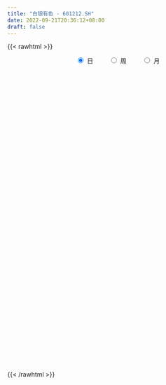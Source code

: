 ```yaml
---
title: "白银有色 - 601212.SH"
date: 2022-09-21T20:36:12+08:00
draft: false
---
```

{{< rawhtml >}}
    <div style="text-align: center">
        <label style="padding: 1rem;"><input style="margin-right: .5rem" type="radio" name="period" value="D" checked onclick="period_change(this)">日</label>
        <label style="padding: 1rem;"><input style="margin-right: .5rem" type="radio" name="period" value="W" onclick="period_change(this)">周</label>
        <label style="padding: 1rem;"><input style="margin-right: .5rem" type="radio" name="period" value="M" onclick="period_change(this)">月</label>
    </div>
    <div id="chart" style="height: 700px;"></div> 
    <script type="text/javascript">
        const D_v = [518238.29,618162.61,421387.46,335071.57,418440.45,527925.75,578672.1899999999,479041.07,341219.37,262561.36,302934.01,211208.31,262157.99,343923.88,263645.56,338700.0,213562.35,314202.27,268913.11,179759.74,171804.86,203742.94,237103.12,440386.29,286493.02,189229.0,162023.89,193615.38,499150.65,278566.07,278442.12,200772.61,177453.71,115638.0,139071.56,199323.75,193877.5,228569.0,219686.97,426734.6,208294.22,224235.92,494682.5,612286.47,428274.36,401645.9,356438.96,601689.13,1208731.52,683204.29,822034.74,536171.14,1276601.3600000001,1951696.48,1147138.8400000001,1014345.03,497131.75,570259.3199999999,959369.17,679492.76,1095434.4199999999,646276.7,677698.8199999999,473040.76,340401.62,426713.7,522599.98,675649.0,395714.0,378795.56,426161.32,724570.78,810680.08,1185141.6399999999,863045.23,563085.0,440524.77,776103.77,797400.1800000001,577658.53,577202.83,595252.17,835132.09,750219.51,824772.92,904032.55,677145.6,914724.66,430768.4,453703.34,343793.26,296226.34,387234.27,276793.84,383259.0,717742.72,494119.6,534454.3199999999,419609.6,272052.72,253676.0,329801.0,1777194.1899999999,1307144.1000000001,811287.92,695364.96,302649.79,382155.6,343649.34,306396.93,1055143.76,1264682.5900000001,2161856.77,2904576.21,1500279.95,1347451.6699999999,1193143.72,978196.13,974732.25,792835.33,1105280.8400000001,724449.73,707759.14,945490.33,419657.54,968620.9399999999,621400.2,765700.92,452809.21,423395.75,458465.11,496535.76,392004.94,484849.0,430692.33,304314.56,310203.5,264283.33,367047.85,264621.0,201781.0,257058.38,246631.86,387049.13,978633.3199999999,491685.44,375762.06,260347.0,230645.0,412713.63,462217.05,503960.52,404490.07,299066.53,269270.53,295866.0,446561.44,432500.39,457265.27,399857.2,670353.67,831038.0699999999,1154711.99,1566630.0600000001,1060748.99,613529.0,579178.47,548860.67,571162.85,869468.36,534133.97,711794.74,438600.0,344479.0,393925.19,610134.14,358979.95,495697.66,360072.32,437939.67,365146.32,321359.95,328232.19,222350.54,249729.82,243640.44,219052.25,409966.52,276872.1,212094.37,185270.84,251559.27,175802.27,199570.44,178255.0,209875.75,298955.26,177829.0,170044.33,169298.79,243496.83,200958.0,264602.45,235387.15,215313.15,228503.0,708166.63,557543.0,279038.97,296312.57,378377.87,741341.98,512078.43,324610.98,645130.2,1056116.3799999999,1139551.0600000001,1294680.22,1328534.6100000001,895927.91,803485.1,712696.66,704065.95,560118.05,561035.71,454488.27,1469891.95,900435.25,570473.74,530269.47,984621.38,791128.51,938022.01,1512565.6799999999,909513.1800000001,647345.7,678282.62,758043.59,1129224.1100000001,1156784.01,1672109.3500000001,1133867.1100000001,1084370.5600000001,1599703.8,1983395.78,1185373.6899999999,1371752.24,917566.91,925502.0600000001,1184279.5900000001,1569007.6599999999,1927203.71,2143331.29,2745231.04,1665793.3200000001,1498686.01,1333051.47,807931.15,767820.26,1039783.15,1082034.8799999999,672138.16,650523.08,486971.76,413127.85,493648.4,608225.76,294898.35,827820.45,553976.42,699207.33,511316.78,415789.0,441758.41,478296.23,329034.0,338459.0,366026.87,497675.0,360466.25,292487.24,537481.1899999999,289987.22,317164.0,346528.5,286766.81,260396.08,297504.0,449021.72,319466.03,277231.02,221732.35,167776.88,300446.64,317377.06,471722.63,397375.4,238937.56,261527.59,280489.0,333417.0,284226.0,272231.62,240877.04,293681.15,774524.84,366118.64,465434.21,2799576.3900000001,4141357.6800000002,2268262.8199999998,1399760.76,1110999.1200000001,1073474.72,1460740.3100000001,1105157.46,849531.85,721773.0,650179.37,828988.3100000001,444535.64,348877.45,318751.68,373677.42,461232.5,731121.62,437732.82,403829.92,415168.59,298479.13,377017.26,691958.47,676105.0,498005.0,412681.68,401371.16,410855.0,372539.34,330519.0,209909.33,404996.0,230688.11,288236.0,333637.31,334391.98,375538.93,559941.25,587647.29,376627.0,574251.55,321546.16,286953.04,991216.61,643254.8,415351.28,1022220.25,725943.9,2094630.6100000001,1148147.4199999999,629594.0,589269.72,701186.76,915347.83,629342.0,693702.85,974238.66,1000410.52,613328.33,680785.67,432114.0,766385.47,494424.88,401568.0,340695.57,317036.09,329177.35,293974.0,400583.85,384584.05,314888.6,226505.08,425003.98,307918.0,259241.07,413933.36,294392.35,526078.97,451078.83,419526.0,768804.89,632863.71,445175.54,372469.78,390347.48,377324.19,470521.14,314738.37,624402.74,432244.94,409607.14,255995.0,339271.78,270576.9,312051.79,226989.43,239436.53,341642.04,184275.67,168851.0,173713.81,184230.39,203161.44,258020.2,389721.44,399029.14,339049.0,221306.6,191070.0,204658.0,200107.38,191623.0,209885.0,333530.95,326848.73,352551.26,309141.97,311351.0,258812.0,364005.98,401417.0,373947.32,316755.0,421629.33,326173.59,356812.58,263541.02,251870.35,238140.94,259830.0,506650.58,368206.19,319473.0,232536.45,203249.95,374972.0,345844.99,299894.02,201027.0,205133.0,187660.02,188412.0,174884.0,251341.0,236608.0,213296.13,281717.45,338214.02,310375.05,190048.0,212428.0,184241.2,331737.11,281203.91,283734.67,422954.79,284999.0,236899.79,456961.44,268587.98,216268.88,959472.0600000001,521533.18,367589.52,532145.58,315652.39,371423.34,285111.67,276628.4,361515.78,221108.46,370112.8,304667.63,217660.88,260347.4,259932.24,412698.09,321823.73,233756.44,279934.08,368238.19,363518.98,305282.0,277305.04,391118.2,289836.0,354332.41,402934.6,283593.0,220165.0,236055.0]
const D_histogram = [0.0,-0.0044672365,-0.0108519119,-0.0161644421,-0.0198514622,-0.0197284122,-0.0184551229,-0.0222291606,-0.0218983159,-0.0208765732,-0.0162368854,-0.0133648123,-0.0142734502,-0.0098134805,-0.0060290634,-0.0079581267,-0.0088817895,-0.0135738598,-0.0177982848,-0.0214675815,-0.0200804185,-0.0187417978,-0.0123556457,0.0000784728,0.0073550474,0.008448053,0.0094178253,0.0089617019,0.0152734594,0.0158888601,0.0179708335,0.0157165134,0.0121029961,0.0084375781,0.0081034294,0.0053890666,0.0019510169,-0.0024030209,-0.0032683997,0.0038492492,0.0079304933,0.011791087,0.0159223048,0.0225229957,0.0213396781,0.0197581251,0.0205175474,0.0226576738,0.0306047815,0.0308562348,0.0325824581,0.0274101655,0.033438923,0.0397142638,0.0393429112,0.0283535701,0.0188786551,0.0101684387,0.0062000086,0.0028448321,0.0032343144,-0.0023532091,-0.003092437,-0.008405167,-0.0118195839,-0.0163909528,-0.0239631865,-0.0310502081,-0.0367526485,-0.0373755023,-0.0340585557,-0.0258157654,-0.0161351663,-0.0002804845,-0.0005317957,0.0006235343,0.0019603578,0.009079981,0.0136866438,0.0107019584,0.010749353,0.0088411522,0.0083398089,0.0055366467,-0.001765807,-0.0044815552,-0.0079989265,-0.0213887718,-0.0287286458,-0.0318262683,-0.0339445387,-0.0327078539,-0.0280822761,-0.025340141,-0.0225881498,-0.0160937023,-0.0152154441,-0.0185068419,-0.017177035,-0.0180867202,-0.0183966354,-0.0163579205,0.0023995198,0.0083109859,0.0052038363,-0.0034049854,-0.0098976863,-0.008957537,-0.0059401959,-0.0017655462,0.0124923136,0.0284651812,0.0554597833,0.0654849071,0.0667518102,0.0629488529,0.0566622661,0.0515721035,0.036532125,0.0287244839,0.0238792223,0.0140703509,0.0048233963,-0.0061503192,-0.0163407036,-0.0114287846,-0.0106841862,-0.0080990288,-0.0063918336,-0.0059480303,-0.0063058048,-0.0109619252,-0.0110231565,-0.0164723628,-0.023699094,-0.0271398546,-0.0254127081,-0.0236699199,-0.0206783858,-0.0170138529,-0.0149953501,-0.0121656531,-0.0089481246,-0.0030830779,0.0047791301,0.0070883111,0.0051415791,0.001255832,0.0001846427,0.0022096496,0.0041495719,0.0078395432,0.0073096958,0.0041460631,0.002678901,-0.0002068474,0.0006372455,0.0005825462,-0.0032248421,-0.0021574605,-0.0082965303,-0.0026573188,0.0062456713,0.0218188031,0.0234757825,0.0252044925,0.0204483274,0.0169357015,0.0143480397,0.015633958,0.0109484222,-0.0004501188,-0.0071613888,-0.01248116,-0.0140687418,-0.0112872405,-0.0109927807,-0.0109711783,-0.0104585479,-0.0083648333,-0.0091998762,-0.0092531585,-0.0107070952,-0.0110237837,-0.0112241169,-0.0100390838,-0.0093013235,-0.0063086735,-0.0077887931,-0.0094243088,-0.0104118309,-0.0096413517,-0.010340113,-0.0087086852,-0.0069587665,-0.00584863,-0.0026316549,-0.0014476784,-0.0015967126,-0.0012934469,-0.0019959914,-0.0026494037,0.0005973304,0.0042025102,0.0065574356,0.0054376245,0.010482521,0.0127212169,0.0136928669,0.0112355061,0.0118375319,0.0142985826,0.0145723492,0.0134276039,0.0152522278,0.0200839354,0.0233104801,0.0272231997,0.0230025457,0.0144910535,0.0158286616,0.0162133557,0.0127527786,0.0051198733,0.0022802366,-0.0031550005,0.004753068,0.0097500719,0.0100855968,0.0106497042,0.0151322983,0.0186105661,0.012300115,0.0122824105,0.006609162,-0.0023265344,-0.0045370471,-0.0024061253,0.0048924077,0.0124834407,0.0223841269,0.0280570176,0.030718678,0.0293688849,0.0229559048,0.0213113946,0.0118443011,0.0062397454,0.0052502619,0.0040024369,0.0090307456,0.0062214587,0.0247980484,0.0206488407,0.0202949349,0.0108049674,-0.0052148069,-0.0161793725,-0.0259164812,-0.0426110358,-0.0646086372,-0.0745897928,-0.0801750989,-0.0774242324,-0.0694161538,-0.0590127165,-0.0558150745,-0.0514307075,-0.0393951959,-0.0314015234,-0.0173541953,-0.0085056799,-0.0059128539,-0.0035343565,-0.0071504151,-0.007936122,-0.008803073,-0.0128463185,-0.0218300541,-0.0219025162,-0.0208030824,-0.0215320533,-0.0188525065,-0.016686771,-0.0161949347,-0.0122739008,-0.007657438,-0.0041059968,0.0024301553,0.0060216551,0.0101182136,0.0104644635,0.0122471507,0.0141706273,0.016687395,0.0200442356,0.0237059617,0.0247600932,0.0247063189,0.021990109,0.0170592278,0.0141507202,0.0132681902,0.0117569967,0.0111805449,0.0137474137,0.0142895023,0.0320086346,0.0614067147,0.0721931665,0.0654788107,0.0537416157,0.0431780573,0.0357199891,0.0305179333,0.0179985732,0.0129953112,0.0059157111,0.0004450504,-0.0088368047,-0.0136189653,-0.0159372519,-0.019106084,-0.0206838295,-0.017943579,-0.0132378203,-0.0113456909,-0.0093758894,-0.0099920017,-0.01089749,-0.0125502255,-0.0075361344,-0.0068853724,-0.0109024113,-0.0144188255,-0.0161279051,-0.0184923606,-0.0204633199,-0.0201231525,-0.0195827364,-0.0233677412,-0.0232303937,-0.0269706113,-0.0239491987,-0.0161553532,-0.0070183373,0.0018593938,0.0094668104,0.0113904118,0.0134537684,0.0135513625,0.0136572057,0.0201133097,0.0218690558,0.0205368255,0.0223975548,0.0190910351,0.0216100778,0.0167501611,0.0119490799,0.0086856752,0.0084518629,0.011386287,0.0059158952,0.0018325773,-0.0018096486,-0.0075330572,-0.0123291809,-0.0143500491,-0.0202363867,-0.0364871276,-0.0397919009,-0.0391856936,-0.0341560957,-0.0290925201,-0.0235686044,-0.0205447184,-0.0191994939,-0.0157422981,-0.0130212417,-0.0102363707,-0.0056196288,-0.0026366213,0.0004483817,0.0053491005,0.0053751895,0.0093522793,0.0079178588,0.0088923466,0.0125816929,0.0177505821,0.0165154583,0.0112935283,0.011478867,0.0067212024,-0.0021769087,-0.006178813,-0.0209278867,-0.036486795,-0.0376146216,-0.0352960615,-0.0257530559,-0.0172288845,-0.0148562949,-0.009409969,-0.0029393197,0.0006499698,0.0028818174,0.0054156346,0.0079935504,0.0104457488,0.0107522637,0.0115878611,0.0171520992,0.0227966714,0.0204856199,0.021558892,0.0214571097,0.0192989032,0.0191118038,0.0182118746,0.0155944714,0.0164694909,0.0188119094,0.0187175123,0.0183344072,0.0164722874,0.0150195749,0.0132272152,0.0119239588,0.0096920513,0.0063348169,0.0062628626,0.0050486727,0.0006179879,-0.0049597015,-0.0077617323,-0.0105739861,-0.0119447712,-0.0059312217,-0.0064400391,-0.0078047152,-0.0089783232,-0.0086738343,-0.0074390953,-0.0107744786,-0.0091168026,-0.0082247529,-0.0097551296,-0.0114250242,-0.0105160807,-0.0099289815,-0.0127426378,-0.0092149859,-0.0050675306,0.0005388923,0.0048501116,0.0087506434,0.009616641,0.0117042191,0.0125068197,0.0143479721,0.0147963205,0.0130381061,0.0074066063,0.0009020909,-0.0026198091,0.0023000977,0.005866247,0.0071072203,0.0138295086,0.0165835223,0.0166681312,0.0182280667,0.0167603286,0.0159863511,0.0105459331,0.0043563699,0.0018408551,-0.0007968723,-0.0065619931,-0.0069501872,-0.0083992736,-0.007865493,-0.0073752977,-0.0126648977,-0.0180801227,-0.0206962972,-0.0181828826,-0.0119064792,-0.0054879194,-0.0018569287,0.0017552874,0.0045242002,0.0040563779,0.0002987581,-0.0085154265,-0.0161884457,-0.0169634856,-0.014612067]
const D_fast = [0.0,-0.0055840456,-0.014681699,-0.0240353397,-0.0326852253,-0.0374942784,-0.0408347698,-0.0501660977,-0.055309832,-0.0595072326,-0.0589267661,-0.0593958961,-0.0638728966,-0.061866297,-0.0595891458,-0.0635077407,-0.0666518509,-0.0747373861,-0.0834113823,-0.0924475744,-0.096080516,-0.0994273448,-0.0961301041,-0.0836763674,-0.074561031,-0.0713560121,-0.0680317835,-0.0662474815,-0.056117359,-0.0515297433,-0.0449550616,-0.0432802533,-0.0438680216,-0.045424045,-0.0437323364,-0.0450994326,-0.0480497281,-0.0530045211,-0.0546869998,-0.0466070386,-0.0405431711,-0.0337348058,-0.0256230118,-0.0133915719,-0.00923997,-0.0058819917,0.0000068174,0.0078113623,0.0234096654,0.0313751773,0.0412470151,0.0429272639,0.0573157522,0.0735196589,0.0829840341,0.0790830856,0.0743278343,0.0681597276,0.0657412996,0.0630973312,0.0642953921,0.0581195664,0.0566072292,0.0491932075,0.0428238946,0.0341547874,0.0205917572,0.0057421836,-0.009148419,-0.0191151484,-0.0243128406,-0.0225239917,-0.0168771842,-0.0010926235,-0.0014768837,-0.00016567,0.0016612429,0.0110508613,0.0190791851,0.0187699893,0.0215047221,0.0218068093,0.0233904183,0.0219714178,0.0142275123,0.0103913754,0.0048742724,-0.0138627659,-0.0283848013,-0.0394389909,-0.050043396,-0.0569836746,-0.0593786659,-0.062971566,-0.0658666123,-0.0633955903,-0.0663211932,-0.0742393015,-0.0772037532,-0.0826351186,-0.0875441926,-0.0895949578,-0.0702376376,-0.062248425,-0.0640546155,-0.0735146836,-0.0824818061,-0.083781041,-0.0822487488,-0.0785154857,-0.0611345476,-0.0380453847,0.0028141633,0.0292105139,0.0471653695,0.0590996255,0.0669786052,0.0747814684,0.0688745212,0.0682480011,0.0693725451,0.0630812614,0.0550401558,0.0425288605,0.0282533002,0.0303080231,0.0283815749,0.0289419751,0.029051212,0.0280080077,0.026073782,0.0186771803,0.0158601598,0.0062928628,-0.0068586419,-0.0170843662,-0.0217103967,-0.0258850884,-0.0280631507,-0.028652081,-0.0303824158,-0.0305941321,-0.0296136348,-0.0245193575,-0.015462367,-0.0113811082,-0.0120424455,-0.0156142346,-0.0166392632,-0.0140618439,-0.0110845286,-0.0054346715,-0.004137095,-0.0062642119,-0.0070616488,-0.009999109,-0.0089957047,-0.0089047675,-0.0135183663,-0.0129903498,-0.0212035522,-0.0162286704,-0.0057642624,0.0152635702,0.0227894952,0.0308193282,0.031175245,0.0318965445,0.0328958926,0.0380903004,0.0361418701,0.0246307994,0.0161291822,0.007689121,0.0025843538,0.002544045,0.0000903096,-0.0026308826,-0.0047328892,-0.0047303829,-0.0078653949,-0.0102319667,-0.0143626773,-0.0174353117,-0.0204416742,-0.021766412,-0.0233539825,-0.021938501,-0.0253658188,-0.0293574118,-0.0329478916,-0.0345877502,-0.0378715398,-0.0384172833,-0.0384070563,-0.0387590772,-0.0362000158,-0.035377959,-0.0359261713,-0.0359462674,-0.0371478097,-0.0384635729,-0.0350675062,-0.0304116989,-0.0264174146,-0.0261778196,-0.0185122927,-0.0130932926,-0.0086984259,-0.0083469102,-0.0047855014,0.001250195,0.0051670489,0.0073792045,0.0130168853,0.0228695768,0.0319237416,0.0426422611,0.0441722435,0.0392835146,0.0445782882,0.0490163212,0.0487439388,0.0423910017,0.0401214242,0.033897437,0.0429937726,0.0504282944,0.0532852185,0.0565117519,0.0647774206,0.0729083299,0.0696729076,0.0727258057,0.0687048477,0.0591875177,0.0558427432,0.0573721337,0.0658937686,0.0766056618,0.0921023798,0.1047895248,0.1151308547,0.1211232829,0.1204492789,0.1241326174,0.1176265992,0.1135819798,0.1139050618,0.113657846,0.1209438412,0.1196899189,0.1444660207,0.1454790232,0.1501988512,0.1434101255,0.1260866495,0.1110772407,0.0948610116,0.0675136982,0.0293639375,0.0007353337,-0.0248937472,-0.0414989387,-0.0508448987,-0.0551946405,-0.0659507671,-0.0744240769,-0.0722373644,-0.0720940726,-0.0623852934,-0.055663198,-0.0545485854,-0.0530536771,-0.0584573396,-0.0612270769,-0.0642947962,-0.0715496213,-0.0859908704,-0.0915389616,-0.0956402984,-0.1017522826,-0.1037858624,-0.1057918197,-0.109348717,-0.1084961583,-0.105794055,-0.103269113,-0.0961254221,-0.0910285085,-0.0844023966,-0.0814400309,-0.076595556,-0.0711294226,-0.0644408061,-0.0560729066,-0.04648469,-0.0392405353,-0.0331177299,-0.0303364125,-0.0310024868,-0.0303733144,-0.0279387968,-0.0265107411,-0.0242920566,-0.0182883345,-0.0141738703,0.0115474206,0.0562971794,0.0851319228,0.0947872697,0.0964854786,0.0967164345,0.0981883637,0.1006157912,0.0925960744,0.0908416402,0.0852409679,0.0798815697,0.0683905134,0.0602036116,0.053901012,0.0459556589,0.039206956,0.0374613117,0.0388576154,0.0379133221,0.0375391513,0.0344250385,0.0307951777,0.0260048858,0.0291349433,0.0280643623,0.0213217205,0.0142005999,0.0084595441,0.0014719985,-0.0056147908,-0.0103054116,-0.0146606796,-0.0242876197,-0.0299578706,-0.040440741,-0.0434066282,-0.0396516209,-0.0322691893,-0.0229266098,-0.0129524906,-0.0081812862,-0.0027544875,0.0007309472,0.0042510918,0.0157355232,0.0229585333,0.0267605094,0.0342206274,0.0356868665,0.0436084286,0.0429360521,0.0411222409,0.040030255,0.0419094085,0.0476904044,0.0436989863,0.0400738127,0.0359791746,0.0283725018,0.0204940828,0.0148857024,0.0039402681,-0.0214322547,-0.0346850033,-0.0438752194,-0.0473846454,-0.0495941998,-0.0499624353,-0.0520747288,-0.0555293777,-0.0560077565,-0.0565420105,-0.0563162322,-0.0531043975,-0.0507805453,-0.0475834469,-0.041345453,-0.0399755666,-0.033660407,-0.0331153628,-0.0299177884,-0.0230830188,-0.013476484,-0.0105827433,-0.0129812913,-0.0099262357,-0.0130035998,-0.0224459381,-0.0279925457,-0.047973591,-0.0726541981,-0.08318568,-0.0896911354,-0.0865863937,-0.0823694434,-0.0837109275,-0.0806170939,-0.0748812745,-0.0711294926,-0.0681771907,-0.0642894648,-0.0597131614,-0.0546495258,-0.051654945,-0.0479223823,-0.0380701194,-0.0267263793,-0.0239160259,-0.0174530307,-0.0121905356,-0.0095240163,-0.0049331647,-0.0012801253,0.0000010893,0.0049934815,0.0120388773,0.0166238584,0.0208243551,0.0230803072,0.0253824884,0.0268969324,0.0285746657,0.0287657711,0.0269922409,0.0284860023,0.0285339805,0.0242577927,0.0174401779,0.0126977141,0.0072419637,0.0028849859,0.0074157299,0.0052969028,0.0019810479,-0.001437141,-0.0033011107,-0.0039261455,-0.0099551484,-0.0105766731,-0.0117408116,-0.0157099707,-0.0202361213,-0.0219561981,-0.0238513443,-0.02985066,-0.0286267546,-0.0257461819,-0.0200050359,-0.0144812887,-0.008393096,-0.0051229382,-0.0001093054,0.0038200002,0.0092481456,0.0133955741,0.0148968862,0.011117038,0.0048380454,0.0006611931,0.0061561243,0.0111888353,0.0142066137,0.0243862792,0.0312861735,0.0355378152,0.0416547673,0.0443771114,0.0475997216,0.0447957869,0.0396953163,0.0376400151,0.0348030697,0.0273974506,0.0252717097,0.021722805,0.0202902123,0.0189365831,0.0104807587,0.0005455031,-0.0072447457,-0.0092770517,-0.0059772682,-0.0009306882,0.0022360703,0.0062871082,0.0101870711,0.0107333433,0.007050413,-0.0038926282,-0.0156127588,-0.0206286701,-0.0219302682]
const D_slow = [0.0,-0.0011168091,-0.0038297871,-0.0078708976,-0.0128337632,-0.0177658662,-0.0223796469,-0.0279369371,-0.0334115161,-0.0386306594,-0.0426898807,-0.0460310838,-0.0495994463,-0.0520528165,-0.0535600823,-0.055549614,-0.0577700614,-0.0611635263,-0.0656130975,-0.0709799929,-0.0760000975,-0.080685547,-0.0837744584,-0.0837548402,-0.0819160784,-0.0798040651,-0.0774496088,-0.0752091833,-0.0713908185,-0.0674186034,-0.0629258951,-0.0589967667,-0.0559710177,-0.0538616232,-0.0518357658,-0.0504884992,-0.0500007449,-0.0506015002,-0.0514186001,-0.0504562878,-0.0484736645,-0.0455258927,-0.0415453165,-0.0359145676,-0.0305796481,-0.0256401168,-0.02051073,-0.0148463115,-0.0071951161,0.0005189425,0.0086645571,0.0155170984,0.0238768292,0.0338053951,0.0436411229,0.0507295155,0.0554491792,0.0579912889,0.0595412911,0.0602524991,0.0610610777,0.0604727754,0.0596996662,0.0575983744,0.0546434785,0.0505457403,0.0445549436,0.0367923916,0.0276042295,0.0182603539,0.009745715,0.0032917737,-0.0007420179,-0.000812139,-0.0009450879,-0.0007892044,-0.0002991149,0.0019708803,0.0053925413,0.0080680309,0.0107553691,0.0129656572,0.0150506094,0.0164347711,0.0159933193,0.0148729305,0.0128731989,0.007526006,0.0003438445,-0.0076127226,-0.0160988573,-0.0242758207,-0.0312963898,-0.037631425,-0.0432784625,-0.047301888,-0.0511057491,-0.0557324595,-0.0600267183,-0.0645483983,-0.0691475572,-0.0732370373,-0.0726371574,-0.0705594109,-0.0692584518,-0.0701096982,-0.0725841197,-0.074823504,-0.076308553,-0.0767499395,-0.0736268611,-0.0665105658,-0.05264562,-0.0362743932,-0.0195864407,-0.0038492274,0.0103163391,0.023209365,0.0323423962,0.0395235172,0.0454933228,0.0490109105,0.0502167596,0.0486791797,0.0445940038,0.0417368077,0.0390657611,0.0370410039,0.0354430455,0.033956038,0.0323795868,0.0296391055,0.0268833163,0.0227652256,0.0168404521,0.0100554885,0.0037023114,-0.0022151685,-0.007384765,-0.0116382282,-0.0153870657,-0.018428479,-0.0206655101,-0.0214362796,-0.0202414971,-0.0184694193,-0.0171840246,-0.0168700666,-0.0168239059,-0.0162714935,-0.0152341005,-0.0132742147,-0.0114467908,-0.010410275,-0.0097405498,-0.0097922616,-0.0096329502,-0.0094873137,-0.0102935242,-0.0108328893,-0.0129070219,-0.0135713516,-0.0120099338,-0.006555233,-0.0006862873,0.0056148358,0.0107269176,0.014960843,0.0185478529,0.0224563424,0.0251934479,0.0250809182,0.023290571,0.020170281,0.0166530956,0.0138312854,0.0110830903,0.0083402957,0.0057256587,0.0036344504,0.0013344813,-0.0009788083,-0.0036555821,-0.006411528,-0.0092175572,-0.0117273282,-0.0140526591,-0.0156298274,-0.0175770257,-0.0199331029,-0.0225360607,-0.0249463986,-0.0275314268,-0.0297085981,-0.0314482897,-0.0329104472,-0.0335683609,-0.0339302806,-0.0343294587,-0.0346528204,-0.0351518183,-0.0358141692,-0.0356648366,-0.0346142091,-0.0329748502,-0.031615444,-0.0289948138,-0.0258145096,-0.0223912928,-0.0195824163,-0.0166230333,-0.0130483877,-0.0094053004,-0.0060483994,-0.0022353424,0.0027856414,0.0086132614,0.0154190614,0.0211696978,0.0247924612,0.0287496266,0.0328029655,0.0359911601,0.0372711285,0.0378411876,0.0370524375,0.0382407045,0.0406782225,0.0431996217,0.0458620477,0.0496451223,0.0542977638,0.0573727926,0.0604433952,0.0620956857,0.0615140521,0.0603797903,0.059778259,0.0610013609,0.0641222211,0.0697182528,0.0767325072,0.0844121767,0.091754398,0.0974933742,0.1028212228,0.1057822981,0.1073422344,0.1086547999,0.1096554091,0.1119130955,0.1134684602,0.1196679723,0.1248301825,0.1299039162,0.1326051581,0.1313014563,0.1272566132,0.1207774929,0.110124734,0.0939725747,0.0753251265,0.0552813517,0.0359252937,0.0185712552,0.0038180761,-0.0101356926,-0.0229933694,-0.0328421684,-0.0406925493,-0.0450310981,-0.0471575181,-0.0486357315,-0.0495193207,-0.0513069244,-0.0532909549,-0.0554917232,-0.0587033028,-0.0641608163,-0.0696364454,-0.074837216,-0.0802202293,-0.0849333559,-0.0891050487,-0.0931537823,-0.0962222575,-0.098136617,-0.0991631162,-0.0985555774,-0.0970501636,-0.0945206102,-0.0919044944,-0.0888427067,-0.0853000499,-0.0811282011,-0.0761171422,-0.0701906518,-0.0640006285,-0.0578240488,-0.0523265215,-0.0480617146,-0.0445240345,-0.041206987,-0.0382677378,-0.0354726016,-0.0320357482,-0.0284633726,-0.020461214,-0.0051095353,0.0129387563,0.029308459,0.0427438629,0.0535383772,0.0624683745,0.0700978579,0.0745975012,0.077846329,0.0793252568,0.0794365194,0.0772273182,0.0738225769,0.0698382639,0.0650617429,0.0598907855,0.0554048908,0.0520954357,0.049259013,0.0469150406,0.0444170402,0.0416926677,0.0385551113,0.0366710777,0.0349497346,0.0322241318,0.0286194254,0.0245874492,0.019964359,0.014848529,0.0098177409,0.0049220568,-0.0009198785,-0.0067274769,-0.0134701297,-0.0194574294,-0.0234962677,-0.025250852,-0.0247860036,-0.022419301,-0.019571698,-0.0162082559,-0.0128204153,-0.0094061139,-0.0043777865,0.0010894775,0.0062236839,0.0118230726,0.0165958314,0.0219983508,0.0261858911,0.029173161,0.0313445798,0.0334575456,0.0363041173,0.0377830911,0.0382412354,0.0377888233,0.035905559,0.0328232637,0.0292357515,0.0241766548,0.0150548729,0.0051068977,-0.0046895257,-0.0132285497,-0.0205016797,-0.0263938308,-0.0315300104,-0.0363298839,-0.0402654584,-0.0435207688,-0.0460798615,-0.0474847687,-0.048143924,-0.0480318286,-0.0466945535,-0.0453507561,-0.0430126863,-0.0410332216,-0.0388101349,-0.0356647117,-0.0312270662,-0.0270982016,-0.0242748195,-0.0214051028,-0.0197248022,-0.0202690294,-0.0218137326,-0.0270457043,-0.0361674031,-0.0455710585,-0.0543950738,-0.0608333378,-0.0651405589,-0.0688546326,-0.0712071249,-0.0719419548,-0.0717794624,-0.071059008,-0.0697050994,-0.0677067118,-0.0650952746,-0.0624072087,-0.0595102434,-0.0552222186,-0.0495230507,-0.0444016457,-0.0390119227,-0.0336476453,-0.0288229195,-0.0240449686,-0.0194919999,-0.0155933821,-0.0114760094,-0.006773032,-0.0020936539,0.0024899479,0.0066080197,0.0103629135,0.0136697173,0.0166507069,0.0190737198,0.020657424,0.0222231397,0.0234853078,0.0236398048,0.0223998794,0.0204594464,0.0178159498,0.014829757,0.0133469516,0.0117369418,0.009785763,0.0075411822,0.0053727237,0.0035129498,0.0008193302,-0.0014598705,-0.0035160587,-0.0059548411,-0.0088110972,-0.0114401173,-0.0139223627,-0.0171080222,-0.0194117687,-0.0206786513,-0.0205439282,-0.0193314003,-0.0171437395,-0.0147395792,-0.0118135245,-0.0086868195,-0.0050998265,-0.0014007464,0.0018587802,0.0037104317,0.0039359545,0.0032810022,0.0038560266,0.0053225883,0.0070993934,0.0105567706,0.0147026512,0.018869684,0.0234267006,0.0276167828,0.0316133706,0.0342498538,0.0353389463,0.0357991601,0.035599942,0.0339594437,0.0322218969,0.0301220785,0.0281557053,0.0263118808,0.0231456564,0.0186256258,0.0134515515,0.0089058308,0.005929211,0.0045572312,0.004092999,0.0045318208,0.0056628709,0.0066769654,0.0067516549,0.0046227983,0.0005756869,-0.0036651845,-0.0073182013]
const D_data = [['2020-09-01', 3.06, 3.09, 3.05, 3.1],['2020-09-02', 3.05, 3.02, 2.99, 3.06],['2020-09-03', 2.99, 2.96, 2.94, 3.0],['2020-09-04', 2.92, 2.93, 2.89, 2.95],['2020-09-07', 2.93, 2.91, 2.89, 2.97],['2020-09-08', 2.9, 2.93, 2.83, 2.93],['2020-09-09', 2.88, 2.93, 2.86, 2.99],['2020-09-10', 2.96, 2.84, 2.82, 2.97],['2020-09-11', 2.8, 2.86, 2.77, 2.86],['2020-09-14', 2.86, 2.85, 2.82, 2.87],['2020-09-15', 2.84, 2.89, 2.83, 2.9],['2020-09-16', 2.87, 2.87, 2.83, 2.88],['2020-09-17', 2.84, 2.81, 2.8, 2.85],['2020-09-18', 2.82, 2.87, 2.81, 2.88],['2020-09-21', 2.88, 2.87, 2.85, 2.91],['2020-09-22', 2.81, 2.79, 2.78, 2.83],['2020-09-23', 2.79, 2.78, 2.77, 2.81],['2020-09-24', 2.75, 2.7, 2.68, 2.76],['2020-09-25', 2.7, 2.66, 2.65, 2.72],['2020-09-28', 2.66, 2.62, 2.62, 2.67],['2020-09-29', 2.65, 2.65, 2.64, 2.67],['2020-09-30', 2.66, 2.63, 2.61, 2.67],['2020-10-09', 2.66, 2.69, 2.66, 2.71],['2020-10-12', 2.72, 2.8, 2.72, 2.81],['2020-10-13', 2.79, 2.78, 2.74, 2.79],['2020-10-14', 2.75, 2.72, 2.71, 2.76],['2020-10-15', 2.72, 2.72, 2.7, 2.75],['2020-10-16', 2.72, 2.7, 2.68, 2.74],['2020-10-19', 2.7, 2.8, 2.69, 2.85],['2020-10-20', 2.75, 2.75, 2.72, 2.76],['2020-10-21', 2.77, 2.78, 2.75, 2.79],['2020-10-22', 2.76, 2.73, 2.71, 2.76],['2020-10-23', 2.72, 2.7, 2.69, 2.74],['2020-10-26', 2.7, 2.68, 2.66, 2.71],['2020-10-27', 2.67, 2.71, 2.66, 2.71],['2020-10-28', 2.69, 2.67, 2.64, 2.7],['2020-10-29', 2.62, 2.64, 2.61, 2.65],['2020-10-30', 2.62, 2.6, 2.6, 2.66],['2020-11-02', 2.58, 2.62, 2.58, 2.63],['2020-11-03', 2.63, 2.73, 2.62, 2.75],['2020-11-04', 2.74, 2.72, 2.7, 2.75],['2020-11-05', 2.73, 2.74, 2.71, 2.75],['2020-11-06', 2.79, 2.77, 2.76, 2.83],['2020-11-09', 2.78, 2.84, 2.76, 2.86],['2020-11-10', 2.78, 2.77, 2.75, 2.82],['2020-11-11', 2.75, 2.77, 2.73, 2.84],['2020-11-12', 2.78, 2.81, 2.76, 2.84],['2020-11-13', 2.8, 2.85, 2.77, 2.88],['2020-11-16', 2.86, 2.97, 2.85, 3.03],['2020-11-17', 2.95, 2.92, 2.89, 2.98],['2020-11-18', 2.91, 2.97, 2.9, 3.03],['2020-11-19', 2.95, 2.9, 2.88, 2.97],['2020-11-20', 2.9, 3.07, 2.88, 3.1],['2020-11-23', 3.09, 3.14, 3.01, 3.24],['2020-11-24', 3.09, 3.11, 3.04, 3.14],['2020-11-25', 3.13, 2.98, 2.98, 3.13],['2020-11-26', 2.97, 2.97, 2.93, 3.0],['2020-11-27', 2.97, 2.95, 2.88, 2.99],['2020-11-30', 2.95, 2.99, 2.94, 3.1],['2020-12-01', 2.99, 2.99, 2.94, 3.03],['2020-12-02', 3.06, 3.04, 3.02, 3.13],['2020-12-03', 3.03, 2.96, 2.95, 3.03],['2020-12-04', 2.95, 3.01, 2.93, 3.02],['2020-12-07', 2.98, 2.94, 2.93, 3.01],['2020-12-08', 2.97, 2.94, 2.94, 2.98],['2020-12-09', 2.94, 2.9, 2.89, 3.0],['2020-12-10', 2.88, 2.82, 2.81, 2.89],['2020-12-11', 2.86, 2.77, 2.75, 2.88],['2020-12-14', 2.75, 2.73, 2.68, 2.75],['2020-12-15', 2.73, 2.75, 2.68, 2.76],['2020-12-16', 2.77, 2.78, 2.7, 2.81],['2020-12-17', 2.76, 2.85, 2.74, 2.89],['2020-12-18', 2.85, 2.9, 2.84, 2.94],['2020-12-21', 2.94, 3.04, 2.91, 3.04],['2020-12-22', 2.98, 2.88, 2.88, 3.02],['2020-12-23', 2.88, 2.9, 2.86, 2.95],['2020-12-24', 2.9, 2.91, 2.89, 2.95],['2020-12-25', 2.89, 3.01, 2.83, 3.01],['2020-12-28', 3.02, 3.02, 3.01, 3.08],['2020-12-29', 3.01, 2.94, 2.93, 3.03],['2020-12-30', 2.93, 2.98, 2.93, 3.02],['2020-12-31', 2.99, 2.96, 2.94, 3.04],['2021-01-04', 2.97, 2.98, 2.96, 3.03],['2021-01-05', 2.99, 2.95, 2.91, 2.99],['2021-01-06', 2.97, 2.87, 2.85, 3.0],['2021-01-07', 2.83, 2.9, 2.81, 2.97],['2021-01-08', 2.9, 2.87, 2.81, 2.91],['2021-01-11', 2.79, 2.69, 2.66, 2.79],['2021-01-12', 2.66, 2.69, 2.65, 2.71],['2021-01-13', 2.68, 2.69, 2.66, 2.73],['2021-01-14', 2.68, 2.66, 2.63, 2.68],['2021-01-15', 2.67, 2.67, 2.66, 2.7],['2021-01-18', 2.64, 2.7, 2.63, 2.71],['2021-01-19', 2.68, 2.67, 2.66, 2.69],['2021-01-20', 2.67, 2.66, 2.64, 2.69],['2021-01-21', 2.66, 2.71, 2.66, 2.76],['2021-01-22', 2.7, 2.64, 2.62, 2.7],['2021-01-25', 2.61, 2.56, 2.54, 2.61],['2021-01-26', 2.56, 2.59, 2.52, 2.63],['2021-01-27', 2.57, 2.54, 2.54, 2.57],['2021-01-28', 2.53, 2.52, 2.51, 2.56],['2021-01-29', 2.58, 2.53, 2.51, 2.61],['2021-02-01', 2.7, 2.78, 2.66, 2.78],['2021-02-02', 2.75, 2.68, 2.64, 2.76],['2021-02-03', 2.55, 2.57, 2.52, 2.59],['2021-02-04', 2.55, 2.46, 2.41, 2.55],['2021-02-05', 2.42, 2.43, 2.41, 2.48],['2021-02-08', 2.46, 2.49, 2.43, 2.52],['2021-02-09', 2.51, 2.51, 2.48, 2.53],['2021-02-10', 2.49, 2.53, 2.48, 2.53],['2021-02-18', 2.7, 2.7, 2.61, 2.77],['2021-02-19', 2.67, 2.81, 2.64, 2.85],['2021-02-22', 2.93, 3.09, 2.93, 3.09],['2021-02-23', 3.08, 3.02, 2.97, 3.18],['2021-02-24', 2.97, 2.99, 2.94, 3.08],['2021-02-25', 3.1, 2.97, 2.95, 3.14],['2021-02-26', 2.83, 2.96, 2.82, 3.04],['2021-03-01', 2.96, 2.99, 2.88, 2.99],['2021-03-02', 2.97, 2.85, 2.82, 2.97],['2021-03-03', 2.87, 2.91, 2.85, 2.94],['2021-03-04', 2.87, 2.94, 2.85, 3.03],['2021-03-05', 2.87, 2.86, 2.82, 2.88],['2021-03-08', 2.89, 2.83, 2.83, 2.92],['2021-03-09', 2.84, 2.76, 2.65, 2.84],['2021-03-10', 2.78, 2.71, 2.7, 2.79],['2021-03-11', 2.72, 2.88, 2.71, 2.88],['2021-03-12', 2.84, 2.84, 2.8, 2.87],['2021-03-15', 2.81, 2.87, 2.8, 2.92],['2021-03-16', 2.87, 2.87, 2.83, 2.9],['2021-03-17', 2.84, 2.86, 2.81, 2.88],['2021-03-18', 2.87, 2.85, 2.83, 2.91],['2021-03-19', 2.8, 2.78, 2.77, 2.84],['2021-03-22', 2.77, 2.82, 2.75, 2.83],['2021-03-23', 2.82, 2.73, 2.72, 2.83],['2021-03-24', 2.71, 2.66, 2.66, 2.73],['2021-03-25', 2.68, 2.66, 2.65, 2.7],['2021-03-26', 2.66, 2.7, 2.64, 2.7],['2021-03-29', 2.7, 2.69, 2.67, 2.7],['2021-03-30', 2.67, 2.7, 2.65, 2.73],['2021-03-31', 2.69, 2.71, 2.66, 2.72],['2021-04-01', 2.72, 2.69, 2.68, 2.73],['2021-04-02', 2.7, 2.7, 2.69, 2.72],['2021-04-06', 2.72, 2.71, 2.7, 2.75],['2021-04-07', 2.71, 2.76, 2.68, 2.78],['2021-04-08', 2.75, 2.82, 2.73, 2.89],['2021-04-09', 2.81, 2.78, 2.76, 2.83],['2021-04-12', 2.79, 2.73, 2.71, 2.79],['2021-04-13', 2.72, 2.69, 2.68, 2.73],['2021-04-14', 2.71, 2.71, 2.68, 2.73],['2021-04-15', 2.71, 2.75, 2.69, 2.77],['2021-04-16', 2.77, 2.76, 2.74, 2.79],['2021-04-19', 2.73, 2.8, 2.72, 2.8],['2021-04-20', 2.78, 2.76, 2.75, 2.8],['2021-04-21', 2.75, 2.72, 2.71, 2.75],['2021-04-22', 2.74, 2.73, 2.72, 2.77],['2021-04-23', 2.72, 2.7, 2.68, 2.72],['2021-04-26', 2.7, 2.74, 2.7, 2.77],['2021-04-27', 2.76, 2.73, 2.69, 2.77],['2021-04-28', 2.7, 2.67, 2.65, 2.71],['2021-04-29', 2.67, 2.72, 2.66, 2.75],['2021-04-30', 2.67, 2.61, 2.58, 2.68],['2021-05-06', 2.64, 2.75, 2.64, 2.77],['2021-05-07', 2.81, 2.83, 2.79, 2.88],['2021-05-10', 2.9, 2.99, 2.87, 3.02],['2021-05-11', 2.9, 2.88, 2.8, 2.92],['2021-05-12', 2.88, 2.91, 2.87, 2.94],['2021-05-13', 2.86, 2.84, 2.83, 2.9],['2021-05-14', 2.85, 2.85, 2.8, 2.87],['2021-05-17', 2.84, 2.86, 2.81, 2.88],['2021-05-18', 2.92, 2.92, 2.88, 2.95],['2021-05-19', 2.88, 2.85, 2.83, 2.88],['2021-05-20', 2.79, 2.73, 2.72, 2.79],['2021-05-21', 2.73, 2.74, 2.71, 2.77],['2021-05-24', 2.72, 2.72, 2.71, 2.75],['2021-05-25', 2.72, 2.74, 2.7, 2.75],['2021-05-26', 2.74, 2.79, 2.73, 2.82],['2021-05-27', 2.76, 2.76, 2.74, 2.77],['2021-05-28', 2.78, 2.75, 2.73, 2.82],['2021-05-31', 2.76, 2.75, 2.73, 2.77],['2021-06-01', 2.74, 2.77, 2.72, 2.78],['2021-06-02', 2.76, 2.73, 2.72, 2.78],['2021-06-03', 2.72, 2.73, 2.71, 2.76],['2021-06-04', 2.7, 2.7, 2.68, 2.72],['2021-06-07', 2.7, 2.7, 2.69, 2.71],['2021-06-08', 2.7, 2.69, 2.68, 2.71],['2021-06-09', 2.68, 2.7, 2.68, 2.72],['2021-06-10', 2.7, 2.69, 2.68, 2.7],['2021-06-11', 2.69, 2.72, 2.66, 2.73],['2021-06-15', 2.7, 2.66, 2.66, 2.7],['2021-06-16', 2.66, 2.64, 2.63, 2.67],['2021-06-17', 2.63, 2.63, 2.62, 2.66],['2021-06-18', 2.6, 2.64, 2.58, 2.64],['2021-06-21', 2.62, 2.61, 2.61, 2.63],['2021-06-22', 2.62, 2.63, 2.62, 2.65],['2021-06-23', 2.64, 2.63, 2.62, 2.64],['2021-06-24', 2.63, 2.62, 2.6, 2.64],['2021-06-25', 2.63, 2.65, 2.61, 2.66],['2021-06-28', 2.64, 2.63, 2.62, 2.64],['2021-06-29', 2.63, 2.61, 2.6, 2.63],['2021-06-30', 2.6, 2.61, 2.6, 2.63],['2021-07-01', 2.61, 2.59, 2.58, 2.62],['2021-07-02', 2.58, 2.58, 2.57, 2.61],['2021-07-05', 2.59, 2.63, 2.58, 2.64],['2021-07-06', 2.62, 2.65, 2.61, 2.65],['2021-07-07', 2.63, 2.65, 2.62, 2.65],['2021-07-08', 2.64, 2.61, 2.61, 2.66],['2021-07-09', 2.62, 2.7, 2.61, 2.71],['2021-07-12', 2.72, 2.69, 2.67, 2.76],['2021-07-13', 2.68, 2.69, 2.66, 2.7],['2021-07-14', 2.69, 2.65, 2.65, 2.7],['2021-07-15', 2.66, 2.69, 2.62, 2.69],['2021-07-16', 2.68, 2.73, 2.66, 2.76],['2021-07-19', 2.72, 2.72, 2.71, 2.76],['2021-07-20', 2.7, 2.71, 2.67, 2.71],['2021-07-21', 2.71, 2.76, 2.69, 2.79],['2021-07-22', 2.75, 2.83, 2.74, 2.86],['2021-07-23', 2.82, 2.85, 2.81, 2.94],['2021-07-26', 2.86, 2.9, 2.84, 2.96],['2021-07-27', 2.95, 2.82, 2.8, 3.01],['2021-07-28', 2.76, 2.75, 2.69, 2.84],['2021-07-29', 2.77, 2.87, 2.76, 2.89],['2021-07-30', 2.85, 2.88, 2.82, 2.92],['2021-08-02', 2.86, 2.84, 2.8, 2.91],['2021-08-03', 2.87, 2.77, 2.75, 2.87],['2021-08-04', 2.75, 2.81, 2.74, 2.82],['2021-08-05', 2.79, 2.76, 2.74, 2.8],['2021-08-06', 2.75, 2.94, 2.74, 2.98],['2021-08-09', 2.93, 2.95, 2.9, 2.97],['2021-08-10', 2.95, 2.92, 2.88, 2.98],['2021-08-11', 2.9, 2.94, 2.9, 2.96],['2021-08-12', 2.95, 3.02, 2.94, 3.08],['2021-08-13', 2.98, 3.05, 2.98, 3.06],['2021-08-16', 3.05, 2.94, 2.93, 3.13],['2021-08-17', 2.95, 3.02, 2.94, 3.12],['2021-08-18', 2.98, 2.95, 2.91, 3.0],['2021-08-19', 2.91, 2.88, 2.83, 2.93],['2021-08-20', 2.85, 2.94, 2.83, 2.95],['2021-08-23', 2.92, 3.0, 2.92, 3.05],['2021-08-24', 3.04, 3.1, 3.01, 3.11],['2021-08-25', 3.08, 3.16, 3.03, 3.17],['2021-08-26', 3.14, 3.26, 3.13, 3.4],['2021-08-27', 3.24, 3.28, 3.2, 3.35],['2021-08-30', 3.32, 3.3, 3.24, 3.36],['2021-08-31', 3.16, 3.29, 3.08, 3.32],['2021-09-01', 3.29, 3.24, 3.2, 3.54],['2021-09-02', 3.2, 3.31, 3.19, 3.37],['2021-09-03', 3.26, 3.21, 3.14, 3.37],['2021-09-06', 3.23, 3.24, 3.17, 3.33],['2021-09-07', 3.22, 3.3, 3.2, 3.31],['2021-09-08', 3.3, 3.31, 3.26, 3.39],['2021-09-09', 3.32, 3.42, 3.3, 3.46],['2021-09-10', 3.43, 3.35, 3.35, 3.55],['2021-09-13', 3.39, 3.69, 3.37, 3.69],['2021-09-14', 3.73, 3.48, 3.46, 3.73],['2021-09-15', 3.43, 3.55, 3.39, 3.65],['2021-09-16', 3.57, 3.44, 3.43, 3.63],['2021-09-17', 3.38, 3.31, 3.2, 3.47],['2021-09-22', 3.22, 3.31, 3.22, 3.32],['2021-09-23', 3.32, 3.27, 3.25, 3.38],['2021-09-24', 3.3, 3.1, 3.09, 3.31],['2021-09-27', 3.06, 2.9, 2.84, 3.09],['2021-09-28', 2.88, 2.92, 2.85, 2.96],['2021-09-29', 2.89, 2.88, 2.85, 2.96],['2021-09-30', 2.89, 2.92, 2.88, 2.93],['2021-10-08', 2.94, 2.96, 2.92, 2.98],['2021-10-11', 2.96, 2.99, 2.91, 3.01],['2021-10-12', 2.98, 2.89, 2.8, 2.98],['2021-10-13', 2.88, 2.88, 2.82, 2.89],['2021-10-14', 2.93, 2.98, 2.89, 3.03],['2021-10-15', 2.97, 2.95, 2.94, 3.06],['2021-10-18', 3.0, 3.06, 2.97, 3.06],['2021-10-19', 3.03, 3.04, 2.98, 3.06],['2021-10-20', 2.99, 2.98, 2.95, 3.0],['2021-10-21', 2.98, 2.98, 2.97, 3.04],['2021-10-22', 2.96, 2.89, 2.87, 2.98],['2021-10-25', 2.88, 2.9, 2.84, 2.91],['2021-10-26', 2.88, 2.88, 2.86, 2.92],['2021-10-27', 2.87, 2.81, 2.79, 2.87],['2021-10-28', 2.79, 2.69, 2.67, 2.8],['2021-10-29', 2.66, 2.75, 2.66, 2.75],['2021-11-01', 2.72, 2.74, 2.7, 2.77],['2021-11-02', 2.74, 2.69, 2.63, 2.76],['2021-11-03', 2.67, 2.71, 2.64, 2.71],['2021-11-04', 2.7, 2.69, 2.66, 2.7],['2021-11-05', 2.68, 2.65, 2.65, 2.71],['2021-11-08', 2.67, 2.68, 2.66, 2.71],['2021-11-09', 2.69, 2.69, 2.66, 2.7],['2021-11-10', 2.68, 2.68, 2.64, 2.68],['2021-11-11', 2.69, 2.73, 2.68, 2.75],['2021-11-12', 2.74, 2.71, 2.69, 2.76],['2021-11-15', 2.72, 2.73, 2.69, 2.74],['2021-11-16', 2.73, 2.69, 2.69, 2.73],['2021-11-17', 2.69, 2.71, 2.68, 2.71],['2021-11-18', 2.69, 2.72, 2.69, 2.73],['2021-11-19', 2.71, 2.74, 2.69, 2.74],['2021-11-22', 2.73, 2.77, 2.72, 2.78],['2021-11-23', 2.77, 2.8, 2.76, 2.82],['2021-11-24', 2.79, 2.79, 2.76, 2.8],['2021-11-25', 2.79, 2.79, 2.77, 2.81],['2021-11-26', 2.77, 2.76, 2.75, 2.8],['2021-11-29', 2.7, 2.72, 2.69, 2.73],['2021-11-30', 2.72, 2.73, 2.7, 2.76],['2021-12-01', 2.72, 2.75, 2.69, 2.75],['2021-12-02', 2.74, 2.74, 2.72, 2.75],['2021-12-03', 2.74, 2.75, 2.72, 2.76],['2021-12-06', 2.76, 2.8, 2.74, 2.87],['2021-12-07', 2.8, 2.79, 2.73, 2.82],['2021-12-08', 3.07, 3.07, 3.07, 3.07],['2021-12-09', 3.38, 3.38, 3.27, 3.38],['2021-12-10', 3.4, 3.31, 3.25, 3.57],['2021-12-13', 3.23, 3.16, 3.12, 3.3],['2021-12-14', 3.1, 3.1, 3.06, 3.16],['2021-12-15', 3.12, 3.1, 3.07, 3.16],['2021-12-16', 3.1, 3.13, 3.06, 3.14],['2021-12-17', 3.11, 3.16, 3.11, 3.3],['2021-12-20', 3.12, 3.05, 3.03, 3.14],['2021-12-21', 3.03, 3.12, 3.03, 3.15],['2021-12-22', 3.11, 3.08, 3.08, 3.17],['2021-12-23', 3.09, 3.08, 3.08, 3.14],['2021-12-24', 3.08, 3.0, 2.99, 3.09],['2021-12-27', 3.0, 3.02, 2.95, 3.04],['2021-12-28', 3.02, 3.03, 2.99, 3.04],['2021-12-29', 3.01, 3.0, 2.99, 3.03],['2021-12-30', 3.0, 3.0, 2.98, 3.01],['2021-12-31', 3.0, 3.05, 3.0, 3.07],['2022-01-04', 3.09, 3.09, 3.06, 3.14],['2022-01-05', 3.09, 3.07, 3.04, 3.09],['2022-01-06', 3.06, 3.08, 3.05, 3.09],['2022-01-07', 3.07, 3.05, 3.04, 3.08],['2022-01-10', 3.04, 3.04, 3.02, 3.06],['2022-01-11', 3.02, 3.02, 3.0, 3.07],['2022-01-12', 3.03, 3.11, 3.03, 3.11],['2022-01-13', 3.1, 3.07, 3.06, 3.16],['2022-01-14', 3.07, 3.0, 3.0, 3.08],['2022-01-17', 3.0, 2.98, 2.96, 3.02],['2022-01-18', 2.97, 2.98, 2.96, 3.01],['2022-01-19', 2.98, 2.95, 2.91, 2.98],['2022-01-20', 2.96, 2.93, 2.93, 3.0],['2022-01-21', 2.93, 2.94, 2.89, 2.94],['2022-01-24', 2.92, 2.93, 2.9, 2.94],['2022-01-25', 2.92, 2.85, 2.84, 2.93],['2022-01-26', 2.85, 2.87, 2.85, 2.88],['2022-01-27', 2.86, 2.79, 2.78, 2.88],['2022-01-28', 2.79, 2.85, 2.75, 2.86],['2022-02-07', 2.86, 2.92, 2.86, 2.93],['2022-02-08', 2.92, 2.97, 2.89, 2.97],['2022-02-09', 2.95, 3.01, 2.95, 3.02],['2022-02-10', 3.02, 3.04, 2.99, 3.08],['2022-02-11', 3.01, 3.0, 2.98, 3.04],['2022-02-14', 2.99, 3.02, 2.99, 3.07],['2022-02-15', 3.02, 3.01, 2.99, 3.04],['2022-02-16', 3.01, 3.02, 2.99, 3.03],['2022-02-17', 3.03, 3.13, 3.0, 3.14],['2022-02-18', 3.14, 3.11, 3.07, 3.14],['2022-02-21', 3.09, 3.09, 3.07, 3.12],['2022-02-22', 3.11, 3.15, 3.07, 3.17],['2022-02-23', 3.16, 3.1, 3.07, 3.16],['2022-02-24', 3.08, 3.19, 3.07, 3.35],['2022-02-25', 3.1, 3.11, 3.08, 3.15],['2022-02-28', 3.09, 3.1, 3.05, 3.12],['2022-03-01', 3.09, 3.11, 3.05, 3.11],['2022-03-02', 3.13, 3.15, 3.12, 3.18],['2022-03-03', 3.13, 3.21, 3.12, 3.25],['2022-03-04', 3.2, 3.11, 3.11, 3.21],['2022-03-07', 3.18, 3.11, 3.09, 3.2],['2022-03-08', 3.14, 3.1, 2.97, 3.15],['2022-03-09', 3.08, 3.05, 2.95, 3.14],['2022-03-10', 3.01, 3.03, 2.98, 3.05],['2022-03-11', 3.02, 3.04, 2.91, 3.05],['2022-03-14', 3.02, 2.96, 2.95, 3.04],['2022-03-15', 2.93, 2.75, 2.74, 2.95],['2022-03-16', 2.77, 2.83, 2.72, 2.84],['2022-03-17', 2.84, 2.84, 2.82, 2.88],['2022-03-18', 2.83, 2.88, 2.81, 2.89],['2022-03-21', 2.88, 2.88, 2.84, 2.9],['2022-03-22', 2.88, 2.89, 2.85, 2.9],['2022-03-23', 2.88, 2.86, 2.85, 2.9],['2022-03-24', 2.87, 2.83, 2.82, 2.89],['2022-03-25', 2.84, 2.85, 2.83, 2.88],['2022-03-28', 2.83, 2.84, 2.78, 2.87],['2022-03-29', 2.84, 2.84, 2.82, 2.86],['2022-03-30', 2.85, 2.87, 2.81, 2.88],['2022-03-31', 2.86, 2.86, 2.85, 2.88],['2022-04-01', 2.83, 2.87, 2.82, 2.87],['2022-04-06', 2.86, 2.91, 2.85, 2.92],['2022-04-07', 2.9, 2.86, 2.86, 2.93],['2022-04-08', 2.86, 2.92, 2.83, 2.93],['2022-04-11', 2.91, 2.86, 2.83, 2.95],['2022-04-12', 2.84, 2.89, 2.79, 2.9],['2022-04-13', 2.89, 2.94, 2.86, 2.99],['2022-04-14', 2.94, 2.99, 2.92, 3.01],['2022-04-15', 2.97, 2.93, 2.91, 2.98],['2022-04-18', 2.92, 2.87, 2.86, 2.93],['2022-04-19', 2.89, 2.93, 2.88, 2.96],['2022-04-20', 2.92, 2.86, 2.85, 2.93],['2022-04-21', 2.85, 2.77, 2.75, 2.88],['2022-04-22', 2.76, 2.79, 2.71, 2.81],['2022-04-25', 2.75, 2.59, 2.53, 2.75],['2022-04-26', 2.58, 2.47, 2.47, 2.6],['2022-04-27', 2.43, 2.57, 2.4, 2.58],['2022-04-28', 2.54, 2.58, 2.52, 2.59],['2022-04-29', 2.61, 2.67, 2.6, 2.69],['2022-05-05', 2.68, 2.68, 2.64, 2.71],['2022-05-06', 2.62, 2.61, 2.59, 2.65],['2022-05-09', 2.6, 2.65, 2.59, 2.67],['2022-05-10', 2.63, 2.68, 2.61, 2.68],['2022-05-11', 2.68, 2.66, 2.66, 2.72],['2022-05-12', 2.63, 2.65, 2.63, 2.67],['2022-05-13', 2.65, 2.66, 2.62, 2.67],['2022-05-16', 2.66, 2.67, 2.65, 2.69],['2022-05-17', 2.68, 2.68, 2.65, 2.69],['2022-05-18', 2.67, 2.66, 2.64, 2.68],['2022-05-19', 2.63, 2.67, 2.61, 2.7],['2022-05-20', 2.7, 2.75, 2.69, 2.76],['2022-05-23', 2.76, 2.79, 2.74, 2.82],['2022-05-24', 2.79, 2.71, 2.71, 2.81],['2022-05-25', 2.72, 2.76, 2.72, 2.79],['2022-05-26', 2.77, 2.76, 2.72, 2.78],['2022-05-27', 2.76, 2.74, 2.72, 2.78],['2022-05-30', 2.74, 2.77, 2.73, 2.77],['2022-05-31', 2.77, 2.77, 2.74, 2.77],['2022-06-01', 2.75, 2.75, 2.72, 2.77],['2022-06-02', 2.73, 2.8, 2.73, 2.8],['2022-06-06', 2.79, 2.84, 2.78, 2.86],['2022-06-07', 2.84, 2.83, 2.79, 2.85],['2022-06-08', 2.83, 2.84, 2.79, 2.85],['2022-06-09', 2.85, 2.83, 2.79, 2.85],['2022-06-10', 2.8, 2.84, 2.78, 2.84],['2022-06-13', 2.82, 2.84, 2.81, 2.89],['2022-06-14', 2.81, 2.85, 2.76, 2.86],['2022-06-15', 2.86, 2.84, 2.83, 2.87],['2022-06-16', 2.84, 2.82, 2.81, 2.86],['2022-06-17', 2.8, 2.86, 2.8, 2.87],['2022-06-20', 2.85, 2.85, 2.82, 2.87],['2022-06-21', 2.85, 2.8, 2.78, 2.85],['2022-06-22', 2.79, 2.76, 2.76, 2.8],['2022-06-23', 2.76, 2.77, 2.72, 2.78],['2022-06-24', 2.76, 2.75, 2.74, 2.77],['2022-06-27', 2.75, 2.75, 2.74, 2.78],['2022-06-28', 2.75, 2.85, 2.73, 2.85],['2022-06-29', 2.86, 2.78, 2.76, 2.87],['2022-06-30', 2.78, 2.76, 2.76, 2.8],['2022-07-01', 2.75, 2.75, 2.73, 2.77],['2022-07-04', 2.74, 2.76, 2.73, 2.76],['2022-07-05', 2.76, 2.77, 2.74, 2.81],['2022-07-06', 2.75, 2.7, 2.68, 2.76],['2022-07-07', 2.7, 2.75, 2.69, 2.77],['2022-07-08', 2.75, 2.74, 2.73, 2.76],['2022-07-11', 2.73, 2.7, 2.69, 2.74],['2022-07-12', 2.69, 2.68, 2.68, 2.72],['2022-07-13', 2.68, 2.7, 2.65, 2.71],['2022-07-14', 2.71, 2.69, 2.68, 2.71],['2022-07-15', 2.68, 2.63, 2.63, 2.69],['2022-07-18', 2.63, 2.7, 2.63, 2.71],['2022-07-19', 2.7, 2.72, 2.69, 2.73],['2022-07-20', 2.73, 2.76, 2.72, 2.77],['2022-07-21', 2.76, 2.77, 2.75, 2.8],['2022-07-22', 2.77, 2.79, 2.77, 2.81],['2022-07-25', 2.8, 2.77, 2.76, 2.81],['2022-07-26', 2.78, 2.8, 2.75, 2.8],['2022-07-27', 2.8, 2.8, 2.78, 2.81],['2022-07-28', 2.81, 2.83, 2.8, 2.85],['2022-07-29', 2.85, 2.83, 2.82, 2.87],['2022-08-01', 2.83, 2.81, 2.78, 2.85],['2022-08-02', 2.8, 2.75, 2.72, 2.8],['2022-08-03', 2.75, 2.71, 2.71, 2.78],['2022-08-04', 2.72, 2.72, 2.68, 2.74],['2022-08-05', 2.73, 2.83, 2.72, 2.84],['2022-08-08', 2.8, 2.84, 2.8, 2.84],['2022-08-09', 2.85, 2.83, 2.81, 2.85],['2022-08-10', 2.84, 2.93, 2.83, 3.01],['2022-08-11', 2.95, 2.92, 2.9, 2.97],['2022-08-12', 2.92, 2.91, 2.91, 2.96],['2022-08-15', 2.91, 2.95, 2.91, 3.01],['2022-08-16', 2.93, 2.93, 2.9, 2.95],['2022-08-17', 2.94, 2.95, 2.9, 2.96],['2022-08-18', 2.93, 2.89, 2.88, 2.94],['2022-08-19', 2.9, 2.86, 2.85, 2.9],['2022-08-22', 2.85, 2.89, 2.81, 2.89],['2022-08-23', 2.87, 2.88, 2.85, 2.89],['2022-08-24', 2.9, 2.82, 2.81, 2.93],['2022-08-25', 2.84, 2.87, 2.82, 2.87],['2022-08-26', 2.87, 2.85, 2.83, 2.89],['2022-08-29', 2.81, 2.87, 2.8, 2.88],['2022-08-30', 2.87, 2.87, 2.86, 2.91],['2022-08-31', 2.85, 2.78, 2.77, 2.86],['2022-09-01', 2.78, 2.74, 2.73, 2.78],['2022-09-02', 2.75, 2.74, 2.72, 2.76],['2022-09-05', 2.74, 2.79, 2.73, 2.8],['2022-09-06', 2.78, 2.85, 2.78, 2.86],['2022-09-07', 2.85, 2.88, 2.82, 2.88],['2022-09-08', 2.88, 2.87, 2.85, 2.9],['2022-09-09', 2.88, 2.89, 2.86, 2.9],['2022-09-13', 2.91, 2.9, 2.9, 2.95],['2022-09-14', 2.84, 2.87, 2.84, 2.91],['2022-09-15', 2.88, 2.82, 2.8, 2.92],['2022-09-16', 2.81, 2.72, 2.71, 2.83],['2022-09-19', 2.71, 2.68, 2.66, 2.72],['2022-09-20', 2.68, 2.73, 2.68, 2.74],['2022-09-21', 2.72, 2.76, 2.68, 2.77]]
const W_v = [5377.93,26284.44,76408.86,189277.96,14600624.4900000002,15841705.1899999995,8847485.459999999,4241627.7000000002,5316666.8500000006,3952246.6000000006,3932773.71,3049519.5899999999,2741190.2000000002,2945447.3300000001,2428347.4899999998,1263506.8100000001,2123665.52,4155759.73,2863787.7400000002,1970660.05,3510424.8099999996,5810782.6099999994,3888818.3999999994,3174421.04,4069543.7400000002,4263688.7199999997,1887510.1400000001,1491941.23,5468190.3000000007,3206160.5699999998,1650570.6600000001,1441389.3400000001,1722863.6699999999,968665.3899999999,936690.53,632202.63,688884.2,2496749.5999999996,999065.33,1116616.3,1089323.49,3757222.1400000006,1927501.8899999999,1354939.5600000001,406973.14,314558.74,1068078.6200000001,984963.9400000001,1124029.6600000001,1581877.2999999998,2712731.0899999999,1213841.47,2173601.4500000002,1495790.8499999999,692737.84,258358.56,449581.12,701626.5600000001,555627.1,745868.6400000001,752706.5800000001,805478.96,585727.51,577242.87,815198.99,504435.39,377098.95,1164369.6400000001,525686.5900000001,722087.5,446253.58,342666.96,488921.02,580218.76,614602.4,446578.01,336054.0,556942.01,453616.36,810812.3,791825.1099999999,714835.8199999999,1031658.9800000001,1150074.76,656087.02,675597.76,530616.05,430266.79,357069.82,428083.89,606100.77,2404105.4500000002,871634.0299999999,958023.2,679778.0699999999,1983955.5700000001,2229470.73,6476613.4800000004,6452495.7299999995,3815960.6800000002,4015602.2499999995,2437664.5600000001,2352663.8900000001,3532524.6499999999,1812897.03,623070.4399999999,1580683.0700000003,1322055.9200000002,764981.91,1359818.28,2030473.4000000001,4770966.2899999991,3762006.7399999998,4032480.8300000005,1717804.45,999926.9,1700938.7000000002,1153903.21,896909.1000000001,2992444.6299999999,3559059.9699999997,2087526.1799999999,3010166.9499999997,4491490.54,1542736.3699999999,1775905.73,1255010.3,113075.0,811138.77,1233946.0600000001,741473.4199999999,734589.47,580809.89,912301.84,703009.1599999999,801223.0599999999,853926.0700000001,748105.1399999999,1160766.4700000002,1758528.6799999997,1367523.98,3198105.6699999999,925955.1,883888.9299999999,1146644.27,1453418.6499999999,2766889.27,2753303.9000000004,1716801.3700000001,1373293.4899999998,1128768.9399999999,1697330.8200000001,1018781.55,1044636.5600000001,2296856.4300000002,1346708.49,1237617.96,597145.01,964482.39,2498596.2000000002,1024189.8,1313625.4300000002,872183.05,789305.49,410565.57,1893179.3900000001,5646752.1500000004,3421522.6200000001,9128983.5800000001,15458234.1999999993,10810633.3200000003,5318000.8500000006,4315155.46,2350307.5800000001,2506500.5099999998,2345298.8300000001,1382785.5499999998,1399023.29,555307.54,237103.12,1271747.5800000001,1434385.1599999997,876479.8100000001,1573634.21,2400334.8199999998,4526743.0499999998,5180571.4200000009,4058271.8699999996,2438405.0600000001,2735921.7400000002,3827900.4100000001,2547513.71,3991302.6700000004,2439216.0,2259149.4300000002,1809593.6399999999,4893640.96,1032201.8699999999,2319826.3500000001,9107308.3200000003,4575494.2799999993,3662928.1500000004,2596906.75,1922064.3300000001,1354791.5600000001,2103999.75,1741684.74,1772653.6500000001,2406537.9700000002,1985750.0600000001,4368947.1899999995,3125159.9199999999,2203215.9399999999,1812750.45,1344739.5700000001,925796.58,1062458.72,961626.95,1651972.3799999999,2252614.3900000001,3677487.0499999998,5035324.5,3749599.9299999997,3776928.3499999996,4685729.1900000004,5850028.1700000009,7224596.0700000003,6523559.9300000006,9386093.1300000008,2615534.5600000001,2891667.8799999999,413127.85,2778569.3799999999,2546367.75,1891661.1200000001,1783648.1499999999,1613154.6399999999,1284563.95,1650052.1800000002,1424432.8100000001,8547011.7599999998,7313237.7300000004,4155629.9900000002,1947074.6899999999,1987852.95,2541564.8599999999,1927966.1799999999,1467466.75,2234146.4500000002,2817222.1600000001,5406293.46,3464740.3100000001,3962466.0300000003,2435187.9199999999,1725355.3400000001,1533556.73,1234404.6799999999,2717448.9700000002,1925400.96,2061521.5999999999,582628.6899999999,1161194.6699999999,1208847.28,1355112.74,935146.3300000001,1558704.96,1877754.6300000001,1436538.48,1686696.22,1424987.96,1007430.02,1380210.6500000001,1199658.22,1685549.6899999999,2333451.6200000001,1780961.3799999999,1475065.5499999998,1488557.8999999999,1594278.29,1438221.21,739813.0]
const W_histogram = [0.0,0.1206153846,0.3370358098,0.6077734556,1.044397133,1.343384154,1.2763537022,1.1751592429,0.9262661197,0.5785038072,0.3496953461,0.1453773884,-0.048527295,-0.2013790201,-0.3698056005,-0.505136952,-0.5642541814,-0.5233535556,-0.5209086577,-0.4910920201,-0.3941470912,-0.3307869058,-0.2853009124,-0.2482850724,-0.2134854636,-0.2043869809,-0.212046761,-0.2223055168,-0.1712456661,-0.1516855627,-0.157015778,-0.1619932341,-0.2733331209,-0.3261784618,-0.3650121298,-0.3768796519,-0.3875949853,-0.3374307756,-0.2886214872,-0.2502203935,-0.2178711708,-0.1394602396,-0.1297832603,-0.1576552815,-0.1670367351,-0.1531071543,-0.1192043286,-0.0832226841,-0.0616744984,-0.0265494121,0.0044556059,0.0293282255,0.0509009978,0.0321443506,0.0056125882,-0.0090981799,-0.0002916391,-0.0052856655,-0.0084449516,-0.024947458,-0.0463385808,-0.070843174,-0.1137221387,-0.1234911635,-0.1251156591,-0.1123305259,-0.0960333236,-0.0628540319,-0.0449401421,-0.0195620127,-0.003554753,0.0134061219,0.0281305019,0.0450843354,0.0547859231,0.0663284452,0.071886809,0.0547320726,0.0170957961,0.0157811493,0.0219489046,0.0241368384,0.0415295351,0.0431951623,0.048219311,0.0524225336,0.0468369213,0.0384927963,0.0300457222,0.0372246902,0.0448021098,0.0693607064,0.0724848079,0.0624833816,0.0656968369,0.0851712292,0.1085172464,0.229183426,0.2501995521,0.2689881338,0.2535118716,0.2455105043,0.2146125375,0.2113373078,0.1567805867,0.0930058915,0.0463682201,0.0070672549,-0.0255910914,-0.0223213389,-0.0196274402,0.0189851093,0.0340091805,0.0180671108,-0.0018113424,-0.0307689743,-0.0249003491,-0.0414883787,-0.0526805496,-0.0355332069,-0.0269681763,-0.034380726,-0.0245373559,-0.0119965094,-0.0041385961,-0.0085528197,-0.028066206,-0.0419166765,-0.0462907269,-0.0667265221,-0.0813280837,-0.0925984129,-0.1009789304,-0.1068786979,-0.1023744093,-0.09518091,-0.0781657279,-0.06209008,-0.0453899803,-0.0214123604,0.005280348,0.0175854479,0.0176348324,0.0035780234,-0.0262496679,-0.0362590255,-0.0077122212,-0.0183811885,-0.0089944742,-0.0194176461,-0.0269885515,-0.0278460833,-0.0320455022,-0.0291118995,-0.0230712429,-0.0191762819,-0.0263593247,-0.0260093344,-0.0221732047,-0.0124735296,-0.0053223308,0.0011451386,0.0010988246,0.0059041936,0.0096560815,0.0272070422,0.0568921702,0.0567590551,0.0799337139,0.1124911349,0.1317356164,0.1126087771,0.0931518984,0.0742958073,0.0508918206,0.0295772439,0.0157276148,-0.0067928418,-0.0220647838,-0.0261990369,-0.0262668484,-0.0243606475,-0.0276433435,-0.0167124812,-0.0031513485,0.0202891454,0.0269487931,0.0341671797,0.0221342001,0.0222277131,0.0285899599,0.0282718196,0.0211660758,0.0031103037,-0.0100203068,-0.024458168,-0.0382646102,-0.0381007892,-0.0176152467,0.0062775235,0.0150846559,0.0190457504,0.0171656794,0.0104075582,0.0060279337,0.0084603662,0.0086339027,0.0048101249,-0.0032441366,0.0062631044,0.0135013619,0.0106109545,0.0091575512,0.0048310923,0.0033868834,-0.0025645651,-0.0052796442,-0.0109172807,-0.0059409463,-0.0003028975,0.0111986254,0.0200032178,0.0285248136,0.0395481858,0.0374317354,0.0558230806,0.059811736,0.0678293588,0.066310187,0.0478930374,0.0216553921,0.0058819614,-0.0057101225,-0.0172516116,-0.0332224582,-0.0485038948,-0.052230768,-0.0503155813,-0.0454879553,-0.0408987945,-0.0002303855,0.0156098759,0.014384208,0.0158951227,0.0158149582,0.0115148099,0.004130657,-0.0067233451,-0.0038516336,0.0049286215,0.0099207855,0.0122543383,0.0083040299,-0.0051403156,-0.0155225527,-0.0202150033,-0.0191346159,-0.0170016562,-0.023854677,-0.0346499669,-0.0434422536,-0.0433992337,-0.0351690479,-0.0285403541,-0.0187306457,-0.0086750425,-0.0002490296,-0.0015818467,-0.0019378924,-0.002296812,-0.0090152493,-0.0021162007,0.0053030684,0.0100946779,0.0180705425,0.0192866457,0.0187108598,0.0106177239,0.0148055068,0.0060158041,0.0029408337]
const W_fast = [0.0,0.1507692308,0.4514486084,0.8741296181,1.5718525788,2.2066856382,2.458743612,2.6513389634,2.6340123702,2.4308760095,2.2894913849,2.1215177743,1.9154812672,1.712284787,1.4514068065,1.189791217,0.9896104422,0.8996726791,0.7718904126,0.6789340452,0.6773422013,0.6580056603,0.6321664255,0.6071109974,0.5885392404,0.5465409778,0.4858695074,0.4200343724,0.4282828066,0.4099215193,0.3653373595,0.3198615949,0.1401884278,0.0057984715,-0.1242882289,-0.230375664,-0.3379897438,-0.372183228,-0.3955293113,-0.419683316,-0.441801886,-0.3982560147,-0.4210248504,-0.4883106921,-0.5394513294,-0.5637985372,-0.5596967936,-0.5445208202,-0.538391259,-0.5099035258,-0.4777846063,-0.4455799303,-0.4112819086,-0.4220024681,-0.4471310835,-0.4641163966,-0.4553827656,-0.4616982083,-0.4669687323,-0.4897081032,-0.5226838712,-0.5648992579,-0.6362087573,-0.676850573,-0.7097539834,-0.7250514817,-0.7327626102,-0.7152968264,-0.7086179722,-0.688130346,-0.6730117745,-0.6526993692,-0.6309423637,-0.6027174464,-0.5793193779,-0.5511947444,-0.5276646784,-0.5311363967,-0.5644987242,-0.5618680836,-0.5502131021,-0.5419909588,-0.5142158783,-0.5017514605,-0.4846724841,-0.4673636281,-0.4612400101,-0.459960936,-0.4608965796,-0.444411439,-0.425633492,-0.3837347188,-0.3624894153,-0.3568699962,-0.3372323317,-0.2964651321,-0.2459898032,-0.0680277672,0.015538247,0.1015738621,0.1494755678,0.2028518265,0.2256069942,0.2751660914,0.2598045169,0.2192812946,0.1842356783,0.1467015267,0.1076454077,0.1053348254,0.1031218641,0.1464806909,0.1700070572,0.1585817652,0.1382504765,0.1016006009,0.1012441389,0.0742840146,0.0499217063,0.0581857472,0.0600087338,0.0440010026,0.0477100337,0.0572517529,0.0640750171,0.0575225887,0.0309926508,0.0066630112,-0.0092837209,-0.0464011466,-0.0813347292,-0.1157546616,-0.1493799117,-0.1819993537,-0.2030886674,-0.2196903956,-0.2222166454,-0.2216635176,-0.2163109129,-0.1976863832,-0.1696735877,-0.1529721259,-0.1485140333,-0.1616763364,-0.1980664447,-0.2171405587,-0.1905218097,-0.2057860741,-0.1986479783,-0.2139255617,-0.228243605,-0.2360626576,-0.248273452,-0.2526178243,-0.2523449783,-0.2532440879,-0.2670169619,-0.2731693052,-0.2748764767,-0.2682951839,-0.2624745679,-0.2557208138,-0.2554924217,-0.2492110042,-0.2430450959,-0.2186923747,-0.1747842042,-0.1607275554,-0.1175694682,-0.0568892634,-0.0047108778,0.0043144771,0.008145573,0.0078634337,-0.0028175978,-0.0167378635,-0.0266555889,-0.0508742559,-0.0716623939,-0.0823464063,-0.0889809299,-0.0931648908,-0.1033584226,-0.0966056807,-0.083832385,-0.0553196049,-0.0419227588,-0.0261625773,-0.0326620069,-0.0270115656,-0.0135018288,-0.0067520142,-0.0085662391,-0.0258444353,-0.0414801225,-0.0620325257,-0.0854051204,-0.0947664967,-0.0786847659,-0.0532226148,-0.0406443185,-0.0319217864,-0.0295104375,-0.0336666691,-0.0365393102,-0.0319917861,-0.029659774,-0.0322810206,-0.0411463162,-0.0300732991,-0.0194597012,-0.01969737,-0.0188613855,-0.0219800713,-0.0225775594,-0.0291701491,-0.0332051393,-0.0415720959,-0.0380809981,-0.0325186736,-0.0182174944,-0.0044120976,0.0112407016,0.0321511203,0.0393926037,0.0717397191,0.0906813085,0.115656271,0.1307146459,0.1242707557,0.1034469584,0.089144018,0.0761244035,0.0602700115,0.0359935504,0.0085861401,-0.0081984251,-0.0188621337,-0.0254064965,-0.0310420343,0.0095687783,0.0293115087,0.0316818927,0.0371665881,0.0410401632,0.0396187173,0.0332672287,0.0207323904,0.0226411934,0.0326536039,0.0401259642,0.0455231016,0.0436488007,0.0289193763,0.0146565011,0.0049102997,0.001207033,-0.0009104212,-0.0137271114,-0.033184893,-0.0528377431,-0.0636445317,-0.0642066078,-0.0647130025,-0.0595859555,-0.0516991129,-0.0433353575,-0.0450636362,-0.045904155,-0.0468372777,-0.0558095273,-0.0494395288,-0.0406944927,-0.0333792137,-0.0208857135,-0.0148479488,-0.0107460198,-0.0161847247,-0.0082955651,-0.0155813168,-0.0179210787]
const W_slow = [0.0,0.0301538462,0.1144127986,0.2663561625,0.5274554457,0.8633014842,1.1823899098,1.4761797205,1.7077462505,1.8523722023,1.9397960388,1.9761403859,1.9640085621,1.9136638071,1.821212407,1.694928169,1.5538646236,1.4230262347,1.2927990703,1.1700260653,1.0714892925,0.988792566,0.9174673379,0.8553960698,0.8020247039,0.7509279587,0.6979162685,0.6423398893,0.5995284727,0.561607082,0.5223531375,0.481854829,0.4135215488,0.3319769333,0.2407239009,0.1465039879,0.0496052416,-0.0347524523,-0.1069078241,-0.1694629225,-0.2239307152,-0.2587957751,-0.2912415902,-0.3306554106,-0.3724145943,-0.4106913829,-0.440492465,-0.4612981361,-0.4767167607,-0.4833541137,-0.4822402122,-0.4749081558,-0.4621829064,-0.4541468187,-0.4527436717,-0.4550182167,-0.4550911265,-0.4564125428,-0.4585237807,-0.4647606452,-0.4763452904,-0.4940560839,-0.5224866186,-0.5533594095,-0.5846383243,-0.6127209557,-0.6367292866,-0.6524427946,-0.6636778301,-0.6685683333,-0.6694570215,-0.6661054911,-0.6590728656,-0.6478017817,-0.634105301,-0.6175231897,-0.5995514874,-0.5858684693,-0.5815945202,-0.5776492329,-0.5721620068,-0.5661277972,-0.5557454134,-0.5449466228,-0.5328917951,-0.5197861617,-0.5080769314,-0.4984537323,-0.4909423017,-0.4816361292,-0.4704356018,-0.4530954252,-0.4349742232,-0.4193533778,-0.4029291686,-0.3816363613,-0.3545070497,-0.2972111932,-0.2346613051,-0.1674142717,-0.1040363038,-0.0426586777,0.0109944567,0.0638287836,0.1030239303,0.1262754031,0.1378674582,0.1396342719,0.133236499,0.1276561643,0.1227493043,0.1274955816,0.1359978767,0.1405146544,0.1400618188,0.1323695753,0.126144488,0.1157723933,0.1026022559,0.0937189542,0.0869769101,0.0783817286,0.0722473896,0.0692482623,0.0682136133,0.0660754083,0.0590588568,0.0485796877,0.037007006,0.0203253755,-0.0000066455,-0.0231562487,-0.0484009813,-0.0751206558,-0.1007142581,-0.1245094856,-0.1440509176,-0.1595734376,-0.1709209326,-0.1762740227,-0.1749539357,-0.1705575738,-0.1661488657,-0.1652543598,-0.1718167768,-0.1808815332,-0.1828095885,-0.1874048856,-0.1896535041,-0.1945079157,-0.2012550535,-0.2082165743,-0.2162279499,-0.2235059248,-0.2292737355,-0.234067806,-0.2406576371,-0.2471599707,-0.2527032719,-0.2558216543,-0.257152237,-0.2568659524,-0.2565912462,-0.2551151978,-0.2527011775,-0.2458994169,-0.2316763744,-0.2174866106,-0.1975031821,-0.1693803984,-0.1364464943,-0.1082943,-0.0850063254,-0.0664323736,-0.0537094184,-0.0463151074,-0.0423832037,-0.0440814142,-0.0495976101,-0.0561473693,-0.0627140814,-0.0688042433,-0.0757150792,-0.0798931995,-0.0806810366,-0.0756087502,-0.068871552,-0.060329757,-0.054796207,-0.0492392787,-0.0420917888,-0.0350238339,-0.0297323149,-0.028954739,-0.0314598157,-0.0375743577,-0.0471405102,-0.0566657075,-0.0610695192,-0.0595001383,-0.0557289744,-0.0509675368,-0.0466761169,-0.0440742274,-0.0425672439,-0.0404521524,-0.0382936767,-0.0370911455,-0.0379021796,-0.0363364035,-0.0329610631,-0.0303083244,-0.0280189367,-0.0268111636,-0.0259644427,-0.026605584,-0.0279254951,-0.0306548152,-0.0321400518,-0.0322157762,-0.0294161198,-0.0244153154,-0.017284112,-0.0073970655,0.0019608683,0.0159166385,0.0308695725,0.0478269122,0.0644044589,0.0763777183,0.0817915663,0.0832620566,0.081834526,0.0775216231,0.0692160086,0.0570900349,0.0440323429,0.0314534476,0.0200814588,0.0098567601,0.0097991638,0.0137016327,0.0172976847,0.0212714654,0.025225205,0.0281039074,0.0291365717,0.0274557354,0.026492827,0.0277249824,0.0302051788,0.0332687633,0.0353447708,0.0340596919,0.0301790537,0.0251253029,0.020341649,0.0160912349,0.0101275657,0.0014650739,-0.0093954895,-0.0202452979,-0.0290375599,-0.0361726484,-0.0408553098,-0.0430240704,-0.0430863279,-0.0434817895,-0.0439662626,-0.0445404656,-0.046794278,-0.0473233281,-0.045997561,-0.0434738916,-0.038956256,-0.0341345945,-0.0294568796,-0.0268024486,-0.0231010719,-0.0215971209,-0.0208619124]
const W_data = [['2017-02-17', 2.14, 3.1, 2.14, 3.1],['2017-02-24', 3.41, 4.99, 3.41, 4.99],['2017-03-03', 5.49, 7.3, 5.49, 7.3],['2017-03-10', 8.03, 9.71, 8.03, 9.71],['2017-03-17', 10.68, 14.43, 10.01, 15.64],['2017-03-24', 14.26, 15.76, 13.64, 17.2],['2017-03-31', 15.6, 13.0, 12.8, 16.06],['2017-04-07', 12.7, 13.29, 12.2, 13.76],['2017-04-14', 12.8, 11.56, 11.3, 12.87],['2017-04-21', 10.64, 9.56, 9.51, 10.79],['2017-04-28', 9.45, 10.13, 8.9, 10.37],['2017-05-05', 10.0, 9.74, 9.71, 10.87],['2017-05-12', 9.67, 9.11, 8.55, 9.67],['2017-05-19', 9.2, 8.86, 8.6, 9.5],['2017-05-26', 8.79, 7.83, 7.38, 8.96],['2017-06-02', 8.0, 7.32, 7.03, 8.06],['2017-06-09', 7.4, 7.55, 7.2, 7.78],['2017-06-16', 7.43, 8.53, 7.21, 8.86],['2017-06-23', 8.33, 7.94, 7.75, 8.59],['2017-06-30', 7.94, 8.14, 7.89, 8.34],['2017-07-07', 8.15, 9.13, 8.04, 9.13],['2017-07-14', 9.14, 9.0, 8.82, 9.98],['2017-07-21', 8.98, 8.96, 8.11, 9.26],['2017-07-28', 8.83, 8.99, 8.71, 9.52],['2017-08-04', 9.0, 9.09, 8.88, 9.66],['2017-08-11', 8.9, 8.83, 8.7, 9.59],['2017-08-18', 8.55, 8.56, 8.51, 8.9],['2017-08-25', 8.52, 8.4, 8.21, 8.8],['2017-09-01', 8.36, 9.21, 8.35, 9.45],['2017-09-08', 9.4, 8.96, 8.88, 9.6],['2017-09-15', 8.85, 8.64, 8.6, 9.08],['2017-09-22', 8.6, 8.56, 8.48, 8.99],['2017-11-24', 7.7, 6.8, 6.62, 7.99],['2017-12-01', 6.78, 6.9, 6.61, 7.3],['2017-12-08', 6.91, 6.59, 6.31, 7.12],['2017-12-15', 6.58, 6.52, 6.42, 6.7],['2017-12-22', 6.56, 6.18, 6.01, 6.58],['2017-12-29', 6.2, 6.76, 6.1, 7.21],['2018-01-05', 6.73, 6.75, 6.67, 6.95],['2018-01-12', 6.7, 6.62, 6.61, 6.89],['2018-01-19', 6.68, 6.52, 6.15, 6.71],['2018-01-26', 6.5, 7.22, 6.37, 7.8],['2018-02-02', 7.16, 6.45, 5.8, 7.23],['2018-02-09', 6.2, 5.77, 5.64, 6.66],['2018-02-14', 5.81, 5.72, 5.66, 5.92],['2018-02-23', 5.64, 5.84, 5.58, 5.88],['2018-03-02', 5.83, 6.05, 5.82, 6.3],['2018-03-09', 6.06, 6.12, 5.92, 6.28],['2018-03-16', 6.14, 5.97, 5.96, 6.37],['2018-03-23', 5.95, 6.19, 5.82, 6.67],['2018-03-30', 6.14, 6.24, 6.11, 6.67],['2018-04-04', 6.24, 6.26, 6.15, 6.53],['2018-04-13', 6.2, 6.31, 6.14, 6.58],['2018-04-20', 6.39, 5.78, 5.75, 6.46],['2018-04-27', 5.75, 5.51, 5.48, 5.76],['2018-05-04', 5.53, 5.48, 5.3, 5.57],['2018-05-11', 5.92, 5.69, 5.68, 5.94],['2018-05-18', 5.58, 5.46, 5.4, 5.7],['2018-05-25', 5.46, 5.39, 5.37, 5.56],['2018-06-01', 5.36, 5.09, 5.08, 5.36],['2018-06-08', 5.08, 4.83, 4.79, 5.08],['2018-06-15', 4.83, 4.55, 4.49, 5.07],['2018-06-22', 4.43, 3.99, 3.85, 4.43],['2018-06-29', 4.01, 4.09, 3.89, 4.4],['2018-07-06', 4.07, 3.98, 3.75, 4.29],['2018-07-13', 4.0, 4.01, 3.85, 4.06],['2018-07-20', 3.99, 3.96, 3.86, 4.02],['2018-07-27', 3.96, 4.15, 3.94, 4.36],['2018-08-03', 4.17, 3.96, 3.82, 4.21],['2018-08-10', 3.94, 4.05, 3.79, 4.17],['2018-08-17', 4.0, 3.94, 3.86, 4.1],['2018-08-24', 3.93, 3.95, 3.85, 3.97],['2018-08-31', 3.95, 3.93, 3.87, 4.05],['2018-09-07', 3.9, 3.98, 3.81, 4.1],['2018-09-14', 3.9, 3.91, 3.8, 3.99],['2018-09-21', 3.89, 3.95, 3.83, 3.97],['2018-09-28', 3.94, 3.89, 3.85, 3.97],['2018-10-12', 3.87, 3.54, 3.36, 3.93],['2018-10-19', 3.53, 3.08, 2.93, 3.54],['2018-10-26', 3.09, 3.36, 3.08, 3.49],['2018-11-02', 3.31, 3.4, 3.17, 3.42],['2018-11-09', 3.37, 3.31, 3.24, 3.49],['2018-11-16', 3.28, 3.5, 3.26, 3.55],['2018-11-23', 3.51, 3.31, 3.17, 3.6],['2018-11-30', 3.26, 3.33, 3.22, 3.42],['2018-12-07', 3.35, 3.31, 3.26, 3.42],['2018-12-14', 3.29, 3.15, 3.14, 3.32],['2018-12-21', 3.13, 3.04, 3.02, 3.18],['2018-12-28', 3.04, 2.95, 2.92, 3.06],['2019-01-04', 2.95, 3.1, 2.93, 3.15],['2019-01-11', 3.06, 3.11, 3.05, 3.19],['2019-01-18', 3.1, 3.39, 3.1, 3.58],['2019-01-25', 3.34, 3.19, 3.19, 3.39],['2019-02-01', 3.24, 3.0, 2.88, 3.34],['2019-02-15', 2.95, 3.14, 2.95, 3.17],['2019-02-22', 3.17, 3.41, 3.15, 3.64],['2019-03-01', 3.46, 3.6, 3.41, 3.76],['2019-03-08', 3.68, 5.3, 3.66, 5.71],['2019-03-15', 5.07, 4.59, 4.41, 5.58],['2019-03-22', 4.57, 4.85, 4.4, 5.14],['2019-03-29', 4.72, 4.62, 4.38, 5.26],['2019-04-04', 4.64, 4.84, 4.6, 5.1],['2019-04-12', 4.84, 4.63, 4.58, 5.06],['2019-04-19', 4.69, 5.06, 4.51, 5.3],['2019-04-26', 5.02, 4.42, 4.41, 5.04],['2019-04-30', 4.41, 4.1, 3.98, 4.45],['2019-05-10', 4.07, 4.09, 3.74, 4.21],['2019-05-17', 4.08, 3.99, 3.98, 4.3],['2019-05-24', 3.96, 3.89, 3.75, 4.12],['2019-05-31', 3.89, 4.26, 3.85, 4.3],['2019-06-06', 4.31, 4.27, 4.1, 4.48],['2019-06-14', 4.2, 4.85, 4.2, 4.95],['2019-06-21', 4.72, 4.74, 4.49, 4.9],['2019-06-28', 4.74, 4.39, 4.35, 5.0],['2019-07-05', 4.27, 4.27, 4.11, 4.54],['2019-07-12', 4.21, 4.03, 4.0, 4.24],['2019-07-19', 4.01, 4.4, 4.0, 4.45],['2019-07-26', 4.31, 4.08, 4.01, 4.31],['2019-08-02', 4.11, 4.05, 3.98, 4.16],['2019-08-09', 4.08, 4.4, 4.02, 4.56],['2019-08-16', 4.31, 4.35, 4.24, 4.62],['2019-08-23', 4.26, 4.14, 4.11, 4.37],['2019-08-30', 4.27, 4.35, 4.11, 4.45],['2019-09-06', 4.34, 4.44, 4.27, 4.74],['2019-09-12', 4.44, 4.44, 4.38, 4.5],['2019-09-20', 4.45, 4.3, 4.2, 4.53],['2019-09-27', 4.32, 4.04, 4.0, 4.38],['2019-09-30', 4.04, 4.0, 3.99, 4.08],['2019-10-11', 4.02, 4.04, 3.99, 4.13],['2019-10-18', 4.03, 3.73, 3.68, 4.06],['2019-10-25', 3.73, 3.65, 3.6, 3.73],['2019-11-01', 3.65, 3.55, 3.46, 3.71],['2019-11-08', 3.55, 3.45, 3.42, 3.56],['2019-11-15', 3.43, 3.35, 3.27, 3.45],['2019-11-22', 3.34, 3.38, 3.29, 3.45],['2019-11-29', 3.36, 3.35, 3.32, 3.55],['2019-12-06', 3.34, 3.45, 3.32, 3.49],['2019-12-13', 3.42, 3.45, 3.4, 3.51],['2019-12-20', 3.46, 3.48, 3.4, 3.57],['2019-12-27', 3.49, 3.63, 3.4, 3.79],['2020-01-03', 3.65, 3.77, 3.57, 3.79],['2020-01-10', 3.88, 3.68, 3.65, 4.04],['2020-01-17', 3.65, 3.55, 3.53, 3.68],['2020-01-23', 3.55, 3.32, 3.28, 3.56],['2020-02-07', 3.0, 2.97, 2.69, 3.01],['2020-02-14', 2.93, 3.06, 2.93, 3.16],['2020-02-21', 3.05, 3.55, 3.04, 3.58],['2020-02-28', 3.7, 3.07, 3.04, 3.73],['2020-03-06', 3.06, 3.28, 3.05, 3.29],['2020-03-13', 3.31, 2.99, 2.8, 3.31],['2020-03-20', 3.03, 2.93, 2.75, 3.03],['2020-03-27', 2.82, 2.94, 2.77, 3.08],['2020-04-03', 2.94, 2.83, 2.77, 2.94],['2020-04-10', 2.89, 2.86, 2.85, 2.95],['2020-04-17', 2.82, 2.87, 2.78, 3.11],['2020-04-24', 2.8, 2.82, 2.8, 2.94],['2020-04-30', 2.81, 2.62, 2.48, 2.81],['2020-05-08', 2.6, 2.64, 2.58, 2.69],['2020-05-15', 2.64, 2.64, 2.54, 2.66],['2020-05-22', 2.68, 2.7, 2.65, 2.85],['2020-05-29', 2.68, 2.67, 2.63, 2.74],['2020-06-05', 2.72, 2.66, 2.64, 2.81],['2020-06-12', 2.65, 2.56, 2.51, 2.69],['2020-06-19', 2.55, 2.6, 2.53, 2.64],['2020-06-24', 2.61, 2.58, 2.57, 2.63],['2020-07-03', 2.58, 2.79, 2.53, 2.91],['2020-07-10', 2.82, 3.07, 2.8, 3.31],['2020-07-17', 3.1, 2.79, 2.76, 3.23],['2020-07-24', 2.79, 3.17, 2.79, 3.43],['2020-07-31', 3.22, 3.49, 3.19, 3.84],['2020-08-07', 3.42, 3.54, 3.34, 3.84],['2020-08-14', 3.41, 3.14, 3.01, 3.46],['2020-08-21', 3.12, 3.1, 3.07, 3.33],['2020-08-28', 3.1, 3.06, 2.97, 3.12],['2020-09-04', 3.05, 2.93, 2.89, 3.11],['2020-09-11', 2.93, 2.86, 2.77, 2.99],['2020-09-18', 2.86, 2.87, 2.8, 2.9],['2020-09-25', 2.88, 2.66, 2.65, 2.91],['2020-09-30', 2.66, 2.63, 2.61, 2.67],['2020-10-09', 2.66, 2.69, 2.66, 2.71],['2020-10-16', 2.72, 2.7, 2.68, 2.81],['2020-10-23', 2.7, 2.7, 2.69, 2.85],['2020-10-30', 2.7, 2.6, 2.6, 2.71],['2020-11-06', 2.58, 2.77, 2.58, 2.83],['2020-11-13', 2.78, 2.85, 2.73, 2.88],['2020-11-20', 2.86, 3.07, 2.85, 3.1],['2020-11-27', 3.09, 2.95, 2.88, 3.24],['2020-12-04', 2.95, 3.01, 2.93, 3.13],['2020-12-11', 2.98, 2.77, 2.75, 3.01],['2020-12-18', 2.75, 2.9, 2.68, 2.94],['2020-12-25', 2.94, 3.01, 2.83, 3.04],['2020-12-31', 3.02, 2.96, 2.93, 3.08],['2021-01-08', 2.97, 2.87, 2.81, 3.03],['2021-01-15', 2.79, 2.67, 2.63, 2.79],['2021-01-22', 2.64, 2.64, 2.62, 2.76],['2021-01-29', 2.61, 2.53, 2.51, 2.63],['2021-02-05', 2.7, 2.43, 2.41, 2.78],['2021-02-10', 2.46, 2.53, 2.43, 2.53],['2021-02-19', 2.7, 2.81, 2.61, 2.85],['2021-02-26', 2.93, 2.96, 2.82, 3.18],['2021-03-05', 2.96, 2.86, 2.82, 3.03],['2021-03-12', 2.89, 2.84, 2.65, 2.92],['2021-03-19', 2.81, 2.78, 2.77, 2.92],['2021-03-26', 2.77, 2.7, 2.64, 2.83],['2021-04-02', 2.7, 2.7, 2.65, 2.73],['2021-04-09', 2.72, 2.78, 2.68, 2.89],['2021-04-16', 2.79, 2.76, 2.68, 2.79],['2021-04-23', 2.73, 2.7, 2.68, 2.8],['2021-04-30', 2.7, 2.61, 2.58, 2.77],['2021-05-07', 2.64, 2.83, 2.64, 2.88],['2021-05-14', 2.9, 2.85, 2.8, 3.02],['2021-05-21', 2.84, 2.74, 2.71, 2.95],['2021-05-28', 2.72, 2.75, 2.7, 2.82],['2021-06-04', 2.76, 2.7, 2.68, 2.78],['2021-06-11', 2.7, 2.72, 2.66, 2.73],['2021-06-18', 2.7, 2.64, 2.58, 2.7],['2021-06-25', 2.62, 2.65, 2.6, 2.66],['2021-07-02', 2.64, 2.58, 2.57, 2.64],['2021-07-09', 2.59, 2.7, 2.58, 2.71],['2021-07-16', 2.72, 2.73, 2.62, 2.76],['2021-07-23', 2.72, 2.85, 2.67, 2.94],['2021-07-30', 2.86, 2.88, 2.69, 3.01],['2021-08-06', 2.86, 2.94, 2.74, 2.98],['2021-08-13', 2.93, 3.05, 2.88, 3.08],['2021-08-20', 3.05, 2.94, 2.83, 3.13],['2021-08-27', 2.92, 3.28, 2.92, 3.4],['2021-09-03', 3.32, 3.21, 3.08, 3.54],['2021-09-10', 3.23, 3.35, 3.17, 3.55],['2021-09-17', 3.39, 3.31, 3.2, 3.73],['2021-09-24', 3.22, 3.1, 3.09, 3.38],['2021-09-30', 3.06, 2.92, 2.84, 3.09],['2021-10-08', 2.94, 2.96, 2.92, 2.98],['2021-10-15', 2.96, 2.95, 2.8, 3.06],['2021-10-22', 3.0, 2.89, 2.87, 3.06],['2021-10-29', 2.88, 2.75, 2.66, 2.92],['2021-11-05', 2.72, 2.65, 2.63, 2.77],['2021-11-12', 2.67, 2.71, 2.64, 2.76],['2021-11-19', 2.72, 2.74, 2.68, 2.74],['2021-11-26', 2.73, 2.76, 2.72, 2.82],['2021-12-03', 2.7, 2.75, 2.69, 2.76],['2021-12-10', 2.76, 3.31, 2.73, 3.57],['2021-12-17', 3.23, 3.16, 3.06, 3.3],['2021-12-24', 3.12, 3.0, 2.99, 3.17],['2021-12-31', 3.0, 3.05, 2.95, 3.07],['2022-01-07', 3.09, 3.05, 3.04, 3.14],['2022-01-14', 3.04, 3.0, 3.0, 3.16],['2022-01-21', 3.0, 2.94, 2.89, 3.02],['2022-01-28', 2.92, 2.85, 2.75, 2.94],['2022-02-11', 2.86, 3.0, 2.86, 3.08],['2022-02-18', 2.99, 3.11, 2.99, 3.14],['2022-02-25', 3.09, 3.11, 3.07, 3.35],['2022-03-04', 3.09, 3.11, 3.05, 3.25],['2022-03-11', 3.18, 3.04, 2.91, 3.2],['2022-03-18', 3.02, 2.88, 2.72, 3.04],['2022-03-25', 2.88, 2.85, 2.82, 2.9],['2022-04-01', 2.83, 2.87, 2.78, 2.88],['2022-04-08', 2.86, 2.92, 2.83, 2.93],['2022-04-15', 2.91, 2.93, 2.79, 3.01],['2022-04-22', 2.92, 2.79, 2.71, 2.96],['2022-04-29', 2.75, 2.67, 2.4, 2.75],['2022-05-06', 2.68, 2.61, 2.59, 2.71],['2022-05-13', 2.6, 2.66, 2.59, 2.72],['2022-05-20', 2.66, 2.75, 2.61, 2.76],['2022-05-27', 2.76, 2.74, 2.71, 2.82],['2022-06-02', 2.74, 2.8, 2.72, 2.8],['2022-06-10', 2.79, 2.84, 2.78, 2.86],['2022-06-17', 2.82, 2.86, 2.76, 2.89],['2022-06-24', 2.85, 2.75, 2.72, 2.87],['2022-07-01', 2.75, 2.75, 2.73, 2.87],['2022-07-08', 2.74, 2.74, 2.68, 2.81],['2022-07-15', 2.73, 2.63, 2.63, 2.74],['2022-07-22', 2.63, 2.79, 2.63, 2.81],['2022-07-29', 2.8, 2.83, 2.75, 2.87],['2022-08-05', 2.83, 2.83, 2.68, 2.85],['2022-08-12', 2.8, 2.91, 2.8, 3.01],['2022-08-19', 2.91, 2.86, 2.85, 3.01],['2022-08-26', 2.85, 2.85, 2.81, 2.93],['2022-09-02', 2.81, 2.74, 2.72, 2.91],['2022-09-09', 2.74, 2.89, 2.73, 2.9],['2022-09-16', 2.91, 2.72, 2.71, 2.95],['2022-09-23', 2.71, 2.76, 2.66, 2.77]]
const M_v = [58863.11,39528301.2199999988,17443314.8599999994,11581104.160000002,11960780.2999999989,17578843.75,14824963.8000000007,7459634.0099999979,2582879.3799999999,4863176.6399999997,8173095.21,3520840.2799999993,6743945.709999999,5575971.6100000003,2590099.98,2842117.9199999995,3062475.9699999997,2324242.6500000004,1977453.1700000002,2193638.0,3972214.3600000008,1993550.4200000002,5184574.3400000008,4709537.3300000001,21027712.1800000034,10758820.570000004,5027539.1799999997,14595927.2599999998,6042450.8499999996,12076229.2399999984,9178217.9399999995,3412648.7200000007,3105842.9500000007,5115569.6100000003,5781230.4299999997,8120256.0899999989,6349035.5499999998,6511760.0599999987,5084413.4000000013,3632753.2200000007,35301598.2599999979,23407737.7899999954,7575275.1399999997,3819715.6699999995,14640652.6699999981,14648643.6199999992,10499261.7400000002,17352977.5,13653345.6899999995,8483715.4900000021,12043145.4299999997,5302845.1200000001,13061853.1500000004,20746359.9999999963,25957377.2099999972,7629726.1000000006,6949061.919999999,22769743.9800000042,7924850.7399999993,11087256.0700000003,12232471.2599999998,8198017.2800000012,4699513.7600000007,6870573.790000001,5244823.3000000007,8208005.9699999997,4327892.6699999999]
const M_histogram = [0.0,0.4441709402,0.5151154552,0.3778682752,0.2945153419,0.3060764142,0.2737158237,0.1970295819,0.0265705763,-0.0955089957,-0.1857533918,-0.2649298726,-0.2973150926,-0.3522421432,-0.3908123598,-0.4672719059,-0.4883781167,-0.4891629869,-0.4652057861,-0.4584833211,-0.4274091425,-0.4053391252,-0.3668096564,-0.2783041623,-0.131847478,-0.0591915433,0.0069296878,0.0635585853,0.0868737163,0.1172443288,0.1144399874,0.0830702843,0.0537586062,0.0596979065,0.0432502377,0.0205544314,-0.0061910359,-0.0283150103,-0.0316399488,-0.033784606,0.0326466662,0.050434781,0.037963227,0.0319816412,0.0571119326,0.073491586,0.0578332929,0.0776664462,0.075132235,0.0681128486,0.0738112054,0.0691449035,0.0842344965,0.1196581658,0.1159193699,0.1003296225,0.0874731467,0.0985024269,0.0905149711,0.0995385559,0.0872537765,0.0652493298,0.0566646994,0.0497922772,0.049345224,0.0451783155,0.0407098694]
const M_fast = [0.0,0.5552136752,0.7549370541,0.7121569429,0.702432845,0.7905130208,0.8265813863,0.79915254,0.6353361784,0.4893793575,0.3526966135,0.2072876645,0.1005736713,-0.0424139151,-0.1786872216,-0.3719647441,-0.5151654841,-0.638241101,-0.7305853468,-0.838483712,-0.9142618191,-0.9935265831,-1.0466995283,-1.0277700748,-0.91427526,-0.8564172112,-0.7885635581,-0.7160450143,-0.6710114543,-0.6113297596,-0.5855241041,-0.596126236,-0.6119982627,-0.5911344857,-0.596769595,-0.6143267936,-0.6426200199,-0.6718227468,-0.6830576725,-0.6936484812,-0.6190555425,-0.5886587324,-0.5916394797,-0.5896256551,-0.5502173806,-0.5154648306,-0.5166648006,-0.4774150357,-0.4611661882,-0.4511573625,-0.4270062043,-0.4143862803,-0.3782380632,-0.3128998524,-0.2876588058,-0.2781661476,-0.2691543368,-0.2334994498,-0.2188581628,-0.184949939,-0.1754212743,-0.1811133886,-0.1755318441,-0.169956197,-0.1580669442,-0.1509392739,-0.1452302527]
const M_slow = [0.0,0.111042735,0.2398215989,0.3342886677,0.4079175031,0.4844366067,0.5528655626,0.6021229581,0.6087656021,0.5848883532,0.5384500053,0.4722175371,0.397888764,0.3098282282,0.2121251382,0.0953071617,-0.0267873674,-0.1490781141,-0.2653795607,-0.3800003909,-0.4868526766,-0.5881874579,-0.679889872,-0.7494659125,-0.782427782,-0.7972256679,-0.7954932459,-0.7796035996,-0.7578851705,-0.7285740883,-0.6999640915,-0.6791965204,-0.6657568688,-0.6508323922,-0.6400198328,-0.6348812249,-0.6364289839,-0.6435077365,-0.6514177237,-0.6598638752,-0.6517022087,-0.6390935134,-0.6296027067,-0.6216072963,-0.6073293132,-0.5889564167,-0.5744980935,-0.5550814819,-0.5362984232,-0.519270211,-0.5008174097,-0.4835311838,-0.4624725597,-0.4325580182,-0.4035781758,-0.3784957701,-0.3566274835,-0.3320018767,-0.3093731339,-0.284488495,-0.2626750508,-0.2463627184,-0.2321965435,-0.2197484742,-0.2074121682,-0.1961175894,-0.185940122]
const M_data = [['2017-02-28', 2.14, 6.04, 2.14, 6.04],['2017-03-31', 6.64, 13.0, 6.64, 17.2],['2017-04-28', 12.7, 10.13, 8.9, 13.76],['2017-05-31', 10.0, 7.74, 7.38, 10.87],['2017-06-30', 7.63, 8.14, 7.03, 8.86],['2017-07-31', 8.15, 9.44, 8.04, 9.98],['2017-08-31', 9.38, 9.14, 8.21, 9.59],['2017-09-29', 9.19, 8.56, 8.48, 9.6],['2017-11-30', 7.7, 6.89, 6.61, 7.99],['2017-12-29', 6.85, 6.76, 6.01, 7.21],['2018-01-31', 6.73, 6.55, 6.15, 7.8],['2018-02-28', 6.51, 6.12, 5.58, 6.66],['2018-03-30', 6.05, 6.24, 5.82, 6.67],['2018-04-27', 6.24, 5.51, 5.48, 6.58],['2018-05-31', 5.53, 5.2, 5.08, 5.94],['2018-06-29', 5.16, 4.09, 3.85, 5.2],['2018-07-31', 4.07, 4.14, 3.75, 4.36],['2018-08-31', 4.13, 3.93, 3.79, 4.17],['2018-09-28', 3.9, 3.89, 3.8, 4.1],['2018-10-31', 3.87, 3.34, 2.93, 3.93],['2018-11-30', 3.32, 3.33, 3.17, 3.6],['2018-12-28', 3.35, 2.95, 2.92, 3.42],['2019-01-31', 2.95, 2.92, 2.88, 3.58],['2019-02-28', 2.94, 3.53, 2.93, 3.76],['2019-03-29', 3.53, 4.62, 3.5, 5.71],['2019-04-30', 4.64, 4.1, 3.98, 5.3],['2019-05-31', 4.07, 4.26, 3.74, 4.3],['2019-06-28', 4.31, 4.39, 4.1, 5.0],['2019-07-31', 4.27, 4.14, 4.0, 4.54],['2019-08-30', 4.02, 4.35, 3.98, 4.62],['2019-09-30', 4.34, 4.0, 3.99, 4.74],['2019-10-31', 4.02, 3.53, 3.46, 4.13],['2019-11-29', 3.56, 3.35, 3.27, 3.57],['2019-12-31', 3.34, 3.68, 3.32, 3.79],['2020-01-23', 3.68, 3.32, 3.28, 4.04],['2020-02-28', 3.0, 3.07, 2.69, 3.73],['2020-03-31', 3.06, 2.8, 2.75, 3.31],['2020-04-30', 2.79, 2.62, 2.48, 3.11],['2020-05-29', 2.6, 2.67, 2.54, 2.85],['2020-06-30', 2.72, 2.55, 2.51, 2.81],['2020-07-31', 2.56, 3.49, 2.55, 3.84],['2020-08-31', 3.42, 3.05, 2.97, 3.84],['2020-09-30', 3.06, 2.63, 2.61, 3.1],['2020-10-30', 2.66, 2.6, 2.6, 2.85],['2020-11-30', 2.58, 2.99, 2.58, 3.24],['2020-12-31', 2.99, 2.96, 2.68, 3.13],['2021-01-29', 2.97, 2.53, 2.51, 3.03],['2021-02-26', 2.7, 2.96, 2.41, 3.18],['2021-03-31', 2.96, 2.71, 2.64, 3.03],['2021-04-30', 2.72, 2.61, 2.58, 2.89],['2021-05-31', 2.64, 2.75, 2.64, 3.02],['2021-06-30', 2.74, 2.61, 2.58, 2.78],['2021-07-30', 2.61, 2.88, 2.57, 3.01],['2021-08-31', 2.86, 3.29, 2.74, 3.4],['2021-09-30', 3.29, 2.92, 2.84, 3.73],['2021-10-29', 2.94, 2.75, 2.66, 3.06],['2021-11-30', 2.72, 2.73, 2.63, 2.82],['2021-12-31', 2.72, 3.05, 2.69, 3.57],['2022-01-28', 3.09, 2.85, 2.75, 3.16],['2022-02-28', 2.86, 3.1, 2.86, 3.35],['2022-03-31', 3.09, 2.86, 2.72, 3.25],['2022-04-29', 2.83, 2.67, 2.4, 3.01],['2022-05-31', 2.68, 2.77, 2.59, 2.82],['2022-06-30', 2.75, 2.76, 2.72, 2.89],['2022-07-29', 2.75, 2.83, 2.63, 2.87],['2022-08-31', 2.83, 2.78, 2.68, 3.01],['2022-09-30', 2.78, 2.76, 2.66, 2.95]]
        const D_a = [null,null,null,null,null,null,null,null,2.77,null,null,null,null,null,2.91,null,null,null,null,null,null,2.61,null,null,null,null,null,null,2.85,null,null,null,null,null,null,null,null,null,2.58,null,null,null,null,null,null,null,null,null,null,null,null,null,null,3.24,null,null,null,null,null,null,null,null,null,null,null,null,null,null,2.68,null,null,null,null,null,null,null,null,null,3.08,null,null,null,null,null,null,null,null,null,null,null,2.63,null,null,null,null,2.76,null,null,null,null,null,null,null,null,null,2.41,null,null,null,null,null,null,null,3.18,null,null,null,null,null,null,null,null,null,2.65,null,null,null,null,null,null,2.91,null,null,null,null,null,2.64,null,null,null,null,null,null,null,2.89,null,null,null,null,null,null,null,null,null,null,null,null,null,null,null,2.58,null,null,null,null,null,null,null,null,2.95,null,null,null,null,null,null,null,null,null,null,null,null,null,null,null,null,null,null,null,null,null,2.58,null,null,null,null,2.66,null,null,null,null,2.57,null,null,null,null,null,2.76,null,null,null,null,null,2.67,null,null,null,null,3.01,null,null,null,null,null,2.74,null,null,null,null,null,null,null,null,null,null,null,null,null,null,null,null,null,null,null,null,null,null,null,null,null,null,null,null,3.73,null,null,null,null,null,null,null,null,null,null,null,null,2.8,null,null,null,null,null,null,3.04,null,null,null,null,null,null,null,2.63,null,null,null,null,null,null,null,null,null,null,null,null,null,null,2.82,null,null,null,null,null,2.69,null,null,null,null,null,null,3.57,null,null,null,null,null,null,null,null,null,null,2.95,null,null,null,null,null,null,null,null,null,null,null,3.16,null,null,null,null,null,null,null,null,null,null,2.75,null,null,null,null,null,null,null,null,null,null,null,null,null,3.35,null,null,null,null,null,null,null,null,null,null,null,null,null,2.72,null,null,null,null,null,null,null,null,null,null,null,null,null,null,null,null,null,null,3.01,null,null,null,null,null,null,null,null,2.4,null,null,null,null,null,null,2.72,null,null,null,null,null,2.61,null,null,null,null,null,null,null,null,null,null,null,null,null,null,null,2.89,null,null,null,null,null,null,null,2.72,null,null,null,null,null,null,null,2.81,null,null,null,null,null,null,null,2.63,null,null,null,null,null,null,null,null,null,2.87,null,null,null,2.68,null,null,null,3.01,null,null,null,null,null,null,null,null,null,null,null,null,null,null,null,null,2.72,null,null,null,null,null,2.95,null,null,null,2.66,null,null]
const W_a = [null,null,null,null,null,17.2,null,null,null,null,null,null,null,null,null,7.03,null,null,null,null,null,9.98,null,null,null,null,null,null,null,null,null,null,null,null,null,null,6.01,null,null,null,null,7.8,null,null,null,null,null,null,null,null,null,null,null,null,null,null,null,null,null,null,null,null,null,null,3.75,null,null,null,null,null,null,null,null,4.1,null,null,null,null,null,null,null,null,null,null,null,null,null,null,null,null,null,null,null,2.88,null,null,null,null,null,null,null,null,null,5.3,null,null,null,null,3.75,null,null,null,null,null,null,null,null,null,null,null,null,null,null,4.74,null,null,null,null,null,null,null,null,null,3.27,null,null,null,null,null,null,null,4.04,null,null,null,null,null,null,null,null,null,null,null,null,null,null,2.48,null,null,null,null,null,null,null,null,null,null,null,null,3.84,null,null,null,null,null,null,null,null,null,null,null,null,null,2.58,null,null,null,null,null,null,null,3.08,null,null,null,null,2.41,null,null,null,null,null,null,null,null,null,null,null,null,null,3.02,null,null,null,null,null,null,2.57,null,null,null,null,null,null,null,null,null,null,3.73,null,null,null,null,null,null,2.63,null,null,null,null,null,null,null,null,null,null,null,null,null,null,3.35,null,null,null,null,null,null,null,null,2.4,null,null,null,null,null,null,2.89,null,null,null,2.63,null,null,null,null,null,null,null,null,null,null]
const M_a = [null,17.2,null,null,null,null,null,null,null,null,null,null,null,null,null,null,null,null,null,null,null,null,2.88,null,null,null,null,5.0,null,null,null,null,null,null,null,null,null,2.48,null,null,null,null,null,null,null,3.13,null,null,null,null,null,null,2.57,null,null,null,null,3.57,null,null,null,null,null,null,2.63,null,null]
        const D_b = [[{ coord: ['2020-09-11', 2.85] }, { coord: ['2020-12-28', 2.77] }],[{ coord: ['2021-01-14', 2.76] }, { coord: ['2021-08-04', 2.63] }],[{ coord: ['2021-09-14', 3.04] }, { coord: ['2022-04-14', 2.8] }],[{ coord: ['2022-04-27', 2.72] }, { coord: ['2022-06-13', 2.61] }],[{ coord: ['2022-06-13', 2.81] }, { coord: ['2022-09-13', 2.72] }]]
const W_b = [[{ coord: ['2017-03-24', 9.98] }, { coord: ['2018-01-26', 7.03] }],[{ coord: ['2018-07-06', 4.1] }, { coord: ['2020-07-31', 3.75] }],[{ coord: ['2020-11-06', 3.02] }, { coord: ['2022-06-17', 2.58] }]]
const M_b = [[{ coord: ['2017-03-31', 5.0] }, { coord: ['2021-12-31', 2.88] }]]
    </script>
{{< /rawhtml >}}